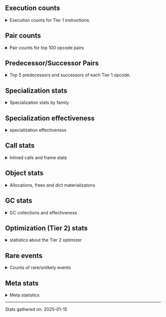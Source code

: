 ## Execution counts

<details>
<summary> Execution counts for Tier 1 instructions. </summary>


The "miss ratio" column shows the percentage of times the instruction
executed that it deoptimized. When this happens, the base unspecialized
instruction is not counted.

<table>
<thead>
<tr>
<th align="left">Name</th>
<th align="right">Base Count</th>
<th align="right">Head Count</th>
<th align="right">Change</th>
</tr>
</thead>
<tbody>
<tr>
<td align="left">LOAD_FAST</td>
<td align="right">70,419,185</td>
<td align="right">70,419,185</td>
<td align="right">0.0%</td>
</tr>
<tr>
<td align="left">STORE_FAST</td>
<td align="right">17,441,679</td>
<td align="right">17,441,679</td>
<td align="right">0.0%</td>
</tr>
<tr>
<td align="left">LOAD_GLOBAL_BUILTIN</td>
<td align="right">16,864,273</td>
<td align="right">16,864,273</td>
<td align="right">0.0%</td>
</tr>
<tr>
<td align="left">RETURN_VALUE</td>
<td align="right">16,267,342</td>
<td align="right">16,267,342</td>
<td align="right">0.0%</td>
</tr>
<tr>
<td align="left">LOAD_FAST_LOAD_FAST</td>
<td align="right">15,181,782</td>
<td align="right">15,181,782</td>
<td align="right">0.0%</td>
</tr>
<tr>
<td align="left">RESUME_CHECK</td>
<td align="right">14,747,364</td>
<td align="right">14,747,364</td>
<td align="right">0.0%</td>
</tr>
<tr>
<td align="left">LOAD_ATTR_INSTANCE_VALUE</td>
<td align="right">14,243,688</td>
<td align="right">14,243,688</td>
<td align="right">0.0%</td>
</tr>
<tr>
<td align="left">LOAD_CONST_IMMORTAL</td>
<td align="right">12,217,701</td>
<td align="right">12,217,701</td>
<td align="right">0.0%</td>
</tr>
<tr>
<td align="left">LOAD_GLOBAL_MODULE</td>
<td align="right">10,960,983</td>
<td align="right">10,960,983</td>
<td align="right">0.0%</td>
</tr>
<tr>
<td align="left">STORE_ATTR_INSTANCE_VALUE</td>
<td align="right">10,927,280</td>
<td align="right">10,927,280</td>
<td align="right">0.0%</td>
</tr>
<tr>
<td align="left">POP_JUMP_IF_FALSE</td>
<td align="right">10,197,506</td>
<td align="right">10,197,506</td>
<td align="right">0.0%</td>
</tr>
<tr>
<td align="left">CALL_PY_EXACT_ARGS</td>
<td align="right">9,130,712</td>
<td align="right">9,130,712</td>
<td align="right">0.0%</td>
</tr>
<tr>
<td align="left">LOAD_SMALL_INT</td>
<td align="right">8,721,207</td>
<td align="right">8,721,207</td>
<td align="right">0.0%</td>
</tr>
<tr>
<td align="left">LOAD_ATTR_METHOD_NO_DICT</td>
<td align="right">7,029,628</td>
<td align="right">7,029,628</td>
<td align="right">0.0%</td>
</tr>
<tr>
<td align="left">POP_TOP</td>
<td align="right">6,788,419</td>
<td align="right">6,788,419</td>
<td align="right">0.0%</td>
</tr>
<tr>
<td align="left">POP_JUMP_IF_TRUE</td>
<td align="right">6,375,474</td>
<td align="right">6,375,474</td>
<td align="right">0.0%</td>
</tr>
<tr>
<td align="left">NOP</td>
<td align="right">5,339,328</td>
<td align="right">5,339,328</td>
<td align="right">0.0%</td>
</tr>
<tr>
<td align="left">LOAD_DEREF</td>
<td align="right">5,161,658</td>
<td align="right">5,161,658</td>
<td align="right">0.0%</td>
</tr>
<tr>
<td align="left">LOAD_ATTR_MODULE</td>
<td align="right">5,079,447</td>
<td align="right">5,079,447</td>
<td align="right">0.0%</td>
</tr>
<tr>
<td align="left">LOAD_ATTR_METHOD_WITH_VALUES</td>
<td align="right">4,968,998</td>
<td align="right">4,968,998</td>
<td align="right">0.0%</td>
</tr>
<tr>
<td align="left">BUILD_TUPLE</td>
<td align="right">4,860,517</td>
<td align="right">4,860,517</td>
<td align="right">0.0%</td>
</tr>
<tr>
<td align="left">PUSH_NULL</td>
<td align="right">4,787,879</td>
<td align="right">4,787,879</td>
<td align="right">0.0%</td>
</tr>
<tr>
<td align="left">TO_BOOL_BOOL</td>
<td align="right">4,616,826</td>
<td align="right">4,616,826</td>
<td align="right">0.0%</td>
</tr>
<tr>
<td align="left">BINARY_SUBSCR_DICT</td>
<td align="right">3,696,352</td>
<td align="right">3,696,352</td>
<td align="right">0.0%</td>
</tr>
<tr>
<td align="left">POP_JUMP_IF_NOT_NONE</td>
<td align="right">3,053,636</td>
<td align="right">3,053,636</td>
<td align="right">0.0%</td>
</tr>
<tr>
<td align="left">ENTER_EXECUTOR</td>
<td align="right">2,736,213</td>
<td align="right">2,736,213</td>
<td align="right">0.0%</td>
</tr>
<tr>
<td align="left">CALL_ISINSTANCE</td>
<td align="right">2,732,504</td>
<td align="right">2,732,504</td>
<td align="right">0.0%</td>
</tr>
<tr>
<td align="left">LOAD_ATTR</td>
<td align="right">2,708,189</td>
<td align="right">2,708,189</td>
<td align="right">0.0%</td>
</tr>
<tr>
<td align="left">CHECK_EXC_MATCH</td>
<td align="right">2,603,988</td>
<td align="right">2,603,988</td>
<td align="right">0.0%</td>
</tr>
<tr>
<td align="left">POP_EXCEPT</td>
<td align="right">2,603,988</td>
<td align="right">2,603,988</td>
<td align="right">0.0%</td>
</tr>
<tr>
<td align="left">PUSH_EXC_INFO</td>
<td align="right">2,603,988</td>
<td align="right">2,603,988</td>
<td align="right">0.0%</td>
</tr>
<tr>
<td align="left">LOAD_CONST_MORTAL</td>
<td align="right">2,525,282</td>
<td align="right">2,525,282</td>
<td align="right">0.0%</td>
</tr>
<tr>
<td align="left">COMPARE_OP_INT</td>
<td align="right">2,327,947</td>
<td align="right">2,327,947</td>
<td align="right">0.0%</td>
</tr>
<tr>
<td align="left">TO_BOOL_LIST</td>
<td align="right">2,321,321</td>
<td align="right">2,321,321</td>
<td align="right">0.0%</td>
</tr>
<tr>
<td align="left">CALL_NON_PY_GENERAL</td>
<td align="right">2,300,566</td>
<td align="right">2,300,566</td>
<td align="right">0.0%</td>
</tr>
<tr>
<td align="left">COPY_FREE_VARS</td>
<td align="right">2,219,117</td>
<td align="right">2,219,117</td>
<td align="right">0.0%</td>
</tr>
<tr>
<td align="left">CALL_LIST_APPEND</td>
<td align="right">2,210,058</td>
<td align="right">2,210,058</td>
<td align="right">0.0%</td>
</tr>
<tr>
<td align="left">COPY</td>
<td align="right">2,080,570</td>
<td align="right">2,080,570</td>
<td align="right">0.0%</td>
</tr>
<tr>
<td align="left">CALL_METHOD_DESCRIPTOR_FAST</td>
<td align="right">2,024,575</td>
<td align="right">2,024,575</td>
<td align="right">0.0%</td>
</tr>
<tr>
<td align="left">INTERPRETER_EXIT</td>
<td align="right">1,949,784</td>
<td align="right">1,949,784</td>
<td align="right">0.0%</td>
</tr>
<tr>
<td align="left">BUILD_LIST</td>
<td align="right">1,762,093</td>
<td align="right">1,762,093</td>
<td align="right">0.0%</td>
</tr>
<tr>
<td align="left">CALL_PY_GENERAL</td>
<td align="right">1,694,965</td>
<td align="right">1,694,965</td>
<td align="right">0.0%</td>
</tr>
<tr>
<td align="left">GET_ITER</td>
<td align="right">1,665,236</td>
<td align="right">1,665,236</td>
<td align="right">0.0%</td>
</tr>
<tr>
<td align="left">POP_JUMP_IF_NONE</td>
<td align="right">1,565,095</td>
<td align="right">1,565,095</td>
<td align="right">0.0%</td>
</tr>
<tr>
<td align="left">LOAD_ATTR_SLOT</td>
<td align="right">1,558,666</td>
<td align="right">1,558,666</td>
<td align="right">0.0%</td>
</tr>
<tr>
<td align="left">JUMP_BACKWARD_NO_INTERRUPT</td>
<td align="right">1,558,662</td>
<td align="right">1,558,662</td>
<td align="right">0.0%</td>
</tr>
<tr>
<td align="left">FOR_ITER_LIST</td>
<td align="right">1,480,715</td>
<td align="right">1,480,715</td>
<td align="right">0.0%</td>
</tr>
<tr>
<td align="left">CALL_BUILTIN_FAST</td>
<td align="right">1,442,193</td>
<td align="right">1,442,193</td>
<td align="right">0.0%</td>
</tr>
<tr>
<td align="left">CALL_TYPE_1</td>
<td align="right">1,428,905</td>
<td align="right">1,428,905</td>
<td align="right">0.0%</td>
</tr>
<tr>
<td align="left">CONTAINS_OP</td>
<td align="right">1,277,990</td>
<td align="right">1,277,990</td>
<td align="right">0.0%</td>
</tr>
<tr>
<td align="left">CALL_LEN</td>
<td align="right">1,138,256</td>
<td align="right">1,138,256</td>
<td align="right">0.0%</td>
</tr>
<tr>
<td align="left">CALL_METHOD_DESCRIPTOR_FAST_WITH_KEYWORDS</td>
<td align="right">1,137,773</td>
<td align="right">1,137,773</td>
<td align="right">0.0%</td>
</tr>
<tr>
<td align="left">TO_BOOL_INT</td>
<td align="right">1,049,003</td>
<td align="right">1,049,003</td>
<td align="right">0.0%</td>
</tr>
<tr>
<td align="left">CALL_BUILTIN_CLASS</td>
<td align="right">1,047,719</td>
<td align="right">1,047,719</td>
<td align="right">0.0%</td>
</tr>
<tr>
<td align="left">CALL_BUILTIN_FAST_WITH_KEYWORDS</td>
<td align="right">1,043,785</td>
<td align="right">1,043,785</td>
<td align="right">0.0%</td>
</tr>
<tr>
<td align="left">BINARY_SUBSCR_GETITEM</td>
<td align="right">1,042,244</td>
<td align="right">1,042,244</td>
<td align="right">0.0%</td>
</tr>
<tr>
<td align="left">RAISE_VARARGS</td>
<td align="right">1,042,216</td>
<td align="right">1,042,216</td>
<td align="right">0.0%</td>
</tr>
<tr>
<td align="left">RERAISE</td>
<td align="right">1,041,439</td>
<td align="right">1,041,439</td>
<td align="right">0.0%</td>
</tr>
<tr>
<td align="left">BINARY_OP_SUBTRACT_INT</td>
<td align="right">1,039,129</td>
<td align="right">1,039,129</td>
<td align="right">0.0%</td>
</tr>
<tr>
<td align="left">CALL_BUILTIN_O</td>
<td align="right">909,144</td>
<td align="right">909,144</td>
<td align="right">0.0%</td>
</tr>
<tr>
<td align="left">CONTAINS_OP_DICT</td>
<td align="right">842,655</td>
<td align="right">842,655</td>
<td align="right">0.0%</td>
</tr>
<tr>
<td align="left">POP_ITER</td>
<td align="right">819,558</td>
<td align="right">819,558</td>
<td align="right">0.0%</td>
</tr>
<tr>
<td align="left">CALL_METHOD_DESCRIPTOR_O</td>
<td align="right">785,558</td>
<td align="right">785,558</td>
<td align="right">0.0%</td>
</tr>
<tr>
<td align="left">IS_OP</td>
<td align="right">659,645</td>
<td align="right">659,645</td>
<td align="right">0.0%</td>
</tr>
<tr>
<td align="left">STORE_SUBSCR_DICT</td>
<td align="right">657,887</td>
<td align="right">657,887</td>
<td align="right">0.0%</td>
</tr>
<tr>
<td align="left">BINARY_SUBSCR_STR_INT</td>
<td align="right">620,074</td>
<td align="right">620,074</td>
<td align="right">0.0%</td>
</tr>
<tr>
<td align="left">CALL_KW_NON_PY</td>
<td align="right">611,226</td>
<td align="right">611,226</td>
<td align="right">0.0%</td>
</tr>
<tr>
<td align="left">BINARY_OP</td>
<td align="right">531,976</td>
<td align="right">531,976</td>
<td align="right">0.0%</td>
</tr>
<tr>
<td align="left">CALL_METHOD_DESCRIPTOR_NOARGS</td>
<td align="right">522,728</td>
<td align="right">522,728</td>
<td align="right">0.0%</td>
</tr>
<tr>
<td align="left">IMPORT_NAME</td>
<td align="right">521,885</td>
<td align="right">521,885</td>
<td align="right">0.0%</td>
</tr>
<tr>
<td align="left">CALL_FUNCTION_EX</td>
<td align="right">520,656</td>
<td align="right">520,656</td>
<td align="right">0.0%</td>
</tr>
<tr>
<td align="left">LOAD_SUPER_ATTR_METHOD</td>
<td align="right">520,331</td>
<td align="right">520,331</td>
<td align="right">0.0%</td>
</tr>
<tr>
<td align="left">EXIT_INIT_CHECK</td>
<td align="right">519,821</td>
<td align="right">519,821</td>
<td align="right">0.0%</td>
</tr>
<tr>
<td align="left">CALL_ALLOC_AND_ENTER_INIT</td>
<td align="right">519,821</td>
<td align="right">519,821</td>
<td align="right">0.0%</td>
</tr>
<tr>
<td align="left">BINARY_OP_MULTIPLY_INT</td>
<td align="right">519,562</td>
<td align="right">519,562</td>
<td align="right">0.0%</td>
</tr>
<tr>
<td align="left">JUMP_FORWARD</td>
<td align="right">491,337</td>
<td align="right">491,337</td>
<td align="right">0.0%</td>
</tr>
<tr>
<td align="left">STORE_FAST_STORE_FAST</td>
<td align="right">405,522</td>
<td align="right">405,522</td>
<td align="right">0.0%</td>
</tr>
<tr>
<td align="left">BINARY_OP_ADD_INT</td>
<td align="right">399,098</td>
<td align="right">399,098</td>
<td align="right">0.0%</td>
</tr>
<tr>
<td align="left">BINARY_SLICE</td>
<td align="right">399,058</td>
<td align="right">399,058</td>
<td align="right">0.0%</td>
</tr>
<tr>
<td align="left">UNPACK_SEQUENCE_TUPLE</td>
<td align="right">393,109</td>
<td align="right">393,109</td>
<td align="right">0.0%</td>
</tr>
<tr>
<td align="left">UNPACK_SEQUENCE_LIST</td>
<td align="right">390,313</td>
<td align="right">390,313</td>
<td align="right">0.0%</td>
</tr>
<tr>
<td align="left">CALL_STR_1</td>
<td align="right">389,489</td>
<td align="right">389,489</td>
<td align="right">0.0%</td>
</tr>
<tr>
<td align="left">BUILD_MAP</td>
<td align="right">366,637</td>
<td align="right">366,637</td>
<td align="right">0.0%</td>
</tr>
<tr>
<td align="left">TO_BOOL_STR</td>
<td align="right">364,589</td>
<td align="right">364,589</td>
<td align="right">0.0%</td>
</tr>
<tr>
<td align="left">DICT_MERGE</td>
<td align="right">353,685</td>
<td align="right">353,685</td>
<td align="right">0.0%</td>
</tr>
<tr>
<td align="left">FOR_ITER_TUPLE</td>
<td align="right">272,450</td>
<td align="right">272,450</td>
<td align="right">0.0%</td>
</tr>
<tr>
<td align="left">CALL_KW_PY</td>
<td align="right">268,096</td>
<td align="right">268,096</td>
<td align="right">0.0%</td>
</tr>
<tr>
<td align="left">MAKE_CELL</td>
<td align="right">266,577</td>
<td align="right">266,577</td>
<td align="right">0.0%</td>
</tr>
<tr>
<td align="left">STORE_DEREF</td>
<td align="right">265,023</td>
<td align="right">265,023</td>
<td align="right">0.0%</td>
</tr>
<tr>
<td align="left">COMPARE_OP</td>
<td align="right">264,590</td>
<td align="right">264,590</td>
<td align="right">0.0%</td>
</tr>
<tr>
<td align="left">SET_FUNCTION_ATTRIBUTE</td>
<td align="right">261,915</td>
<td align="right">261,915</td>
<td align="right">0.0%</td>
</tr>
<tr>
<td align="left">MAKE_FUNCTION</td>
<td align="right">261,656</td>
<td align="right">261,656</td>
<td align="right">0.0%</td>
</tr>
<tr>
<td align="left">JUMP_BACKWARD</td>
<td align="right">119,944</td>
<td align="right">119,944</td>
<td align="right">0.0%</td>
</tr>
<tr>
<td align="left">BINARY_SUBSCR_LIST_INT</td>
<td align="right">96,059</td>
<td align="right">96,059</td>
<td align="right">0.0%</td>
</tr>
<tr>
<td align="left">TO_BOOL_NONE</td>
<td align="right">94,055</td>
<td align="right">94,055</td>
<td align="right">0.0%</td>
</tr>
<tr>
<td align="left">TO_BOOL</td>
<td align="right">93,726</td>
<td align="right">93,726</td>
<td align="right">0.0%</td>
</tr>
<tr>
<td align="left">BINARY_SUBSCR_TUPLE_INT</td>
<td align="right">92,422</td>
<td align="right">92,422</td>
<td align="right">0.0%</td>
</tr>
<tr>
<td align="left">CONTAINS_OP_SET</td>
<td align="right">50,895</td>
<td align="right">50,895</td>
<td align="right">0.0%</td>
</tr>
<tr>
<td align="left">FORMAT_SIMPLE</td>
<td align="right">21,716</td>
<td align="right">21,716</td>
<td align="right">0.0%</td>
</tr>
<tr>
<td align="left">BUILD_STRING</td>
<td align="right">21,716</td>
<td align="right">21,716</td>
<td align="right">0.0%</td>
</tr>
<tr>
<td align="left">FOR_ITER_RANGE</td>
<td align="right">16,378</td>
<td align="right">16,378</td>
<td align="right">0.0%</td>
</tr>
<tr>
<td align="left">SWAP</td>
<td align="right">8,288</td>
<td align="right">8,288</td>
<td align="right">0.0%</td>
</tr>
<tr>
<td align="left">FOR_ITER</td>
<td align="right">8,185</td>
<td align="right">8,185</td>
<td align="right">0.0%</td>
</tr>
<tr>
<td align="left">EXTENDED_ARG</td>
<td align="right">7,800</td>
<td align="right">7,800</td>
<td align="right">0.0%</td>
</tr>
<tr>
<td align="left">UNPACK_SEQUENCE_TWO_TUPLE</td>
<td align="right">7,037</td>
<td align="right">7,037</td>
<td align="right">0.0%</td>
</tr>
<tr>
<td align="left">COMPARE_OP_STR</td>
<td align="right">6,983</td>
<td align="right">6,983</td>
<td align="right">0.0%</td>
</tr>
<tr>
<td align="left">CALL_BOUND_METHOD_EXACT_ARGS</td>
<td align="right">5,670</td>
<td align="right">5,670</td>
<td align="right">0.0%</td>
</tr>
<tr>
<td align="left">BINARY_OP_INPLACE_ADD_UNICODE</td>
<td align="right">3,885</td>
<td align="right">3,885</td>
<td align="right">0.0%</td>
</tr>
<tr>
<td align="left">BINARY_OP_ADD_UNICODE</td>
<td align="right">3,626</td>
<td align="right">3,626</td>
<td align="right">0.0%</td>
</tr>
<tr>
<td align="left">LIST_APPEND</td>
<td align="right">3,108</td>
<td align="right">3,108</td>
<td align="right">0.0%</td>
</tr>
<tr>
<td align="left">UNARY_INVERT</td>
<td align="right">2,335</td>
<td align="right">2,335</td>
<td align="right">0.0%</td>
</tr>
<tr>
<td align="left">LOAD_FAST_AND_CLEAR</td>
<td align="right">1,813</td>
<td align="right">1,813</td>
<td align="right">0.0%</td>
</tr>
<tr>
<td align="left">BINARY_SUBSCR</td>
<td align="right">1,398</td>
<td align="right">1,398</td>
<td align="right">0.0%</td>
</tr>
<tr>
<td align="left">STORE_SUBSCR</td>
<td align="right">1,090</td>
<td align="right">1,090</td>
<td align="right">0.0%</td>
</tr>
<tr>
<td align="left">IMPORT_FROM</td>
<td align="right">777</td>
<td align="right">777</td>
<td align="right">0.0%</td>
</tr>
<tr>
<td align="left">LOAD_SUPER_ATTR_ATTR</td>
<td align="right">777</td>
<td align="right">777</td>
<td align="right">0.0%</td>
</tr>
<tr>
<td align="left">CALL_INTRINSIC_1</td>
<td align="right">518</td>
<td align="right">518</td>
<td align="right">0.0%</td>
</tr>
<tr>
<td align="left">LIST_EXTEND</td>
<td align="right">518</td>
<td align="right">518</td>
<td align="right">0.0%</td>
</tr>
<tr>
<td align="left">CALL_BOUND_METHOD_GENERAL</td>
<td align="right">518</td>
<td align="right">518</td>
<td align="right">0.0%</td>
</tr>
<tr>
<td align="left">CALL</td>
<td align="right">349</td>
<td align="right">349</td>
<td align="right">0.0%</td>
</tr>
<tr>
<td align="left">NOT_TAKEN</td>
<td align="right">300</td>
<td align="right">300</td>
<td align="right">0.0%</td>
</tr>
<tr>
<td align="left">CALL_KW_BOUND_METHOD</td>
<td align="right">259</td>
<td align="right">259</td>
<td align="right">0.0%</td>
</tr>
<tr>
<td align="left">LOAD_GLOBAL</td>
<td align="right">163</td>
<td align="right">163</td>
<td align="right">0.0%</td>
</tr>
<tr>
<td align="left">BINARY_OP_SUBTRACT_FLOAT</td>
<td align="right">64</td>
<td align="right">64</td>
<td align="right">0.0%</td>
</tr>
<tr>
<td align="left">LOAD_CONST</td>
<td align="right">31</td>
<td align="right">31</td>
<td align="right">0.0%</td>
</tr>
<tr>
<td align="left">UNPACK_SEQUENCE</td>
<td align="right">25</td>
<td align="right">25</td>
<td align="right">0.0%</td>
</tr>
<tr>
<td align="left">STORE_ATTR</td>
<td align="right">18</td>
<td align="right">18</td>
<td align="right">0.0%</td>
</tr>
<tr>
<td align="left">CALL_KW</td>
<td align="right">11</td>
<td align="right">11</td>
<td align="right">0.0%</td>
</tr>
<tr>
<td align="left">RESUME</td>
<td align="right">8</td>
<td align="right">8</td>
<td align="right">0.0%</td>
</tr>
<tr>
<td align="left">STORE_SUBSCR_LIST_INT</td>
<td align="right">7</td>
<td align="right">7</td>
<td align="right">0.0%</td>
</tr>
<tr>
<td align="left">LOAD_ATTR_PROPERTY</td>
<td align="right">6</td>
<td align="right">6</td>
<td align="right">0.0%</td>
</tr>
<tr>
<td align="left">STORE_FAST_LOAD_FAST</td>
<td align="right">5</td>
<td align="right">5</td>
<td align="right">0.0%</td>
</tr>
<tr>
<td align="left">UNARY_NOT</td>
<td align="right">4</td>
<td align="right">4</td>
<td align="right">0.0%</td>
</tr>
<tr>
<td align="left">LOAD_ATTR_CLASS_WITH_METACLASS_CHECK</td>
<td align="right">3</td>
<td align="right">3</td>
<td align="right">0.0%</td>
</tr>
<tr>
<td align="left">LOAD_SUPER_ATTR</td>
<td align="right">2</td>
<td align="right">2</td>
<td align="right">0.0%</td>
</tr>
<tr>
<td align="left">CALL_TUPLE_1</td>
<td align="right">1</td>
<td align="right">1</td>
<td align="right">0.0%</td>
</tr>
</tbody>
</table>


</details>

## Pair counts

<details>
<summary> Pair counts for top 100 opcode pairs </summary>


Pairs of specialized operations that deoptimize and are then followed by
the corresponding unspecialized instruction are not counted as pairs.

Not included in comparative output.


</details>

## Predecessor/Successor Pairs

<details>
<summary> Top 5 predecessors and successors of each Tier 1 opcode. </summary>


This does not include the unspecialized instructions that occur after a
specialized instruction deoptimizes.

Not included in comparative output.


</details>

## Specialization stats

<details>
<summary> Specialization stats by family </summary>

### BINARY_OP

<details>
<summary> specialization stats for BINARY_OP family </summary>

<table>
<thead>
<tr>
<th align="left">Kind</th>
<th align="right">Base Count</th>
<th align="right">Base Ratio</th>
<th align="right">Head Count</th>
<th align="right">Head Ratio</th>
<th align="right">Change</th>
</tr>
</thead>
<tbody>
<tr>
<td align="left">
deferred
<details>
<summary>ⓘ</summary>

Lists the number of "deferred" (i.e. not specialized) instructions executed.
</details>
</td>
<td align="right">531,515</td>
<td align="right">18.4%</td>
<td align="right">531,515</td>
<td align="right">18.4%</td>
<td align="right">0.0%</td>
</tr>
<tr>
<td align="left">
hit
<details>
<summary>ⓘ</summary>

Specialized instructions that complete.
</details>
</td>
<td align="right">2,349,263</td>
<td align="right">81.5%</td>
<td align="right">2,349,263</td>
<td align="right">81.5%</td>
<td align="right">0.0%</td>
</tr>
</tbody>
</table>

<table>
<thead>
<tr>
<th align="left">Success</th>
<th align="right">Base Count</th>
<th align="right">Base Ratio</th>
<th align="right">Head Count</th>
<th align="right">Head Ratio</th>
<th align="right">Change</th>
</tr>
</thead>
<tbody>
<tr>
<td align="left">Success</td>
<td align="right">27</td>
<td align="right">5.9%</td>
<td align="right">27</td>
<td align="right">5.9%</td>
<td align="right">0.0%</td>
</tr>
<tr>
<td align="left">Failure</td>
<td align="right">434</td>
<td align="right">94.1%</td>
<td align="right">434</td>
<td align="right">94.1%</td>
<td align="right">0.0%</td>
</tr>
</tbody>
</table>

<table>
<thead>
<tr>
<th align="left">Failure kind</th>
<th align="right">Base Count</th>
<th align="right">Base Ratio</th>
<th align="right">Head Count</th>
<th align="right">Head Ratio</th>
<th align="right">Change</th>
</tr>
</thead>
<tbody>
<tr>
<td align="left">and int</td>
<td align="right">177</td>
<td align="right">40.8%</td>
<td align="right">177</td>
<td align="right">40.8%</td>
<td align="right">0.0%</td>
</tr>
<tr>
<td align="left">remainder</td>
<td align="right">140</td>
<td align="right">32.3%</td>
<td align="right">140</td>
<td align="right">32.3%</td>
<td align="right">0.0%</td>
</tr>
<tr>
<td align="left">multiply different types</td>
<td align="right">93</td>
<td align="right">21.4%</td>
<td align="right">93</td>
<td align="right">21.4%</td>
<td align="right">0.0%</td>
</tr>
<tr>
<td align="left">or</td>
<td align="right">24</td>
<td align="right">5.5%</td>
<td align="right">24</td>
<td align="right">5.5%</td>
<td align="right">0.0%</td>
</tr>
</tbody>
</table>


</details>

### BINARY_SLICE

<details>
<summary> specialization stats for BINARY_SLICE family </summary>

<table>
<thead>
<tr>
<th align="left">Kind</th>
<th align="right">Base Count</th>
<th align="right">Base Ratio</th>
<th align="right">Head Count</th>
<th align="right">Head Ratio</th>
<th align="right">Change</th>
</tr>
</thead>
<tbody>
<tr>
<td align="left">
deferred
<details>
<summary>ⓘ</summary>

Lists the number of "deferred" (i.e. not specialized) instructions executed.
</details>
</td>
<td align="right">399,058</td>
<td align="right">100.0%</td>
<td align="right">399,058</td>
<td align="right">100.0%</td>
<td align="right">0.0%</td>
</tr>
</tbody>
</table>


</details>

### BINARY_SUBSCR

<details>
<summary> specialization stats for BINARY_SUBSCR family </summary>

<table>
<thead>
<tr>
<th align="left">Kind</th>
<th align="right">Base Count</th>
<th align="right">Base Ratio</th>
<th align="right">Head Count</th>
<th align="right">Head Ratio</th>
<th align="right">Change</th>
</tr>
</thead>
<tbody>
<tr>
<td align="left">
deferred
<details>
<summary>ⓘ</summary>

Lists the number of "deferred" (i.e. not specialized) instructions executed.
</details>
</td>
<td align="right">1,306</td>
<td align="right">0.0%</td>
<td align="right">1,306</td>
<td align="right">0.0%</td>
<td align="right">0.0%</td>
</tr>
<tr>
<td align="left">
hit
<details>
<summary>ⓘ</summary>

Specialized instructions that complete.
</details>
</td>
<td align="right">7,924,052</td>
<td align="right">100.0%</td>
<td align="right">7,924,052</td>
<td align="right">100.0%</td>
<td align="right">0.0%</td>
</tr>
<tr>
<td align="left">
miss
<details>
<summary>ⓘ</summary>

Specialized instructions that deopt.
</details>
</td>
<td align="right">7</td>
<td align="right">0.0%</td>
<td align="right">7</td>
<td align="right">0.0%</td>
<td align="right">0.0%</td>
</tr>
</tbody>
</table>

<table>
<thead>
<tr>
<th align="left">Success</th>
<th align="right">Base Count</th>
<th align="right">Base Ratio</th>
<th align="right">Head Count</th>
<th align="right">Head Ratio</th>
<th align="right">Change</th>
</tr>
</thead>
<tbody>
<tr>
<td align="left">Success</td>
<td align="right">24</td>
<td align="right">26.1%</td>
<td align="right">24</td>
<td align="right">26.1%</td>
<td align="right">0.0%</td>
</tr>
<tr>
<td align="left">Failure</td>
<td align="right">68</td>
<td align="right">73.9%</td>
<td align="right">68</td>
<td align="right">73.9%</td>
<td align="right">0.0%</td>
</tr>
</tbody>
</table>

<table>
<thead>
<tr>
<th align="left">Failure kind</th>
<th align="right">Base Count</th>
<th align="right">Base Ratio</th>
<th align="right">Head Count</th>
<th align="right">Head Ratio</th>
<th align="right">Change</th>
</tr>
</thead>
<tbody>
<tr>
<td align="left">out of range</td>
<td align="right">44</td>
<td align="right">64.7%</td>
<td align="right">44</td>
<td align="right">64.7%</td>
<td align="right">0.0%</td>
</tr>
<tr>
<td align="left">list slice</td>
<td align="right">24</td>
<td align="right">35.3%</td>
<td align="right">24</td>
<td align="right">35.3%</td>
<td align="right">0.0%</td>
</tr>
</tbody>
</table>


</details>

### CALL

<details>
<summary> specialization stats for CALL family </summary>

<table>
<thead>
<tr>
<th align="left">Kind</th>
<th align="right">Base Count</th>
<th align="right">Base Ratio</th>
<th align="right">Head Count</th>
<th align="right">Head Ratio</th>
<th align="right">Change</th>
</tr>
</thead>
<tbody>
<tr>
<td align="left">
deferred
<details>
<summary>ⓘ</summary>

Lists the number of "deferred" (i.e. not specialized) instructions executed.
</details>
</td>
<td align="right">27</td>
<td align="right">0.0%</td>
<td align="right">27</td>
<td align="right">0.0%</td>
<td align="right">0.0%</td>
</tr>
<tr>
<td align="left">
hit
<details>
<summary>ⓘ</summary>

Specialized instructions that complete.
</details>
</td>
<td align="right">31,251,679</td>
<td align="right">100.0%</td>
<td align="right">31,251,679</td>
<td align="right">100.0%</td>
<td align="right">0.0%</td>
</tr>
<tr>
<td align="left">
miss
<details>
<summary>ⓘ</summary>

Specialized instructions that deopt.
</details>
</td>
<td align="right">48</td>
<td align="right">0.0%</td>
<td align="right">48</td>
<td align="right">0.0%</td>
<td align="right">0.0%</td>
</tr>
</tbody>
</table>

<table>
<thead>
<tr>
<th align="left">Success</th>
<th align="right">Base Count</th>
<th align="right">Base Ratio</th>
<th align="right">Head Count</th>
<th align="right">Head Ratio</th>
<th align="right">Change</th>
</tr>
</thead>
<tbody>
<tr>
<td align="left">Success</td>
<td align="right">323</td>
<td align="right">100.0%</td>
<td align="right">323</td>
<td align="right">100.0%</td>
<td align="right">0.0%</td>
</tr>
<tr>
<td align="left">Failure</td>
<td align="right">0</td>
<td align="right">0.0%</td>
<td align="right">0</td>
<td align="right">0.0%</td>
<td align="right"></td>
</tr>
</tbody>
</table>

<table>
<thead>
<tr>
<th align="left">Failure kind</th>
<th align="right">Base Count</th>
<th align="right">Base Ratio</th>
<th align="right">Head Count</th>
<th align="right">Head Ratio</th>
<th align="right">Change</th>
</tr>
</thead>
<tbody>
<tr>
<td align="left">init not simple</td>
<td align="right">1</td>
<td align="right">1 / 0 !!</td>
<td align="right">1</td>
<td align="right">1 / 0 !!</td>
<td align="right">0.0%</td>
</tr>
</tbody>
</table>


</details>

### CALL_KW

<details>
<summary> specialization stats for CALL_KW family </summary>

<table>
<thead>
<tr>
<th align="left">Kind</th>
<th align="right">Base Count</th>
<th align="right">Base Ratio</th>
<th align="right">Head Count</th>
<th align="right">Head Ratio</th>
<th align="right">Change</th>
</tr>
</thead>
<tbody>
<tr>
<td align="left">
deferred
<details>
<summary>ⓘ</summary>

Lists the number of "deferred" (i.e. not specialized) instructions executed.
</details>
</td>
<td align="right">3</td>
<td align="right">27.3%</td>
<td align="right">3</td>
<td align="right">27.3%</td>
<td align="right">0.0%</td>
</tr>
</tbody>
</table>

<table>
<thead>
<tr>
<th align="left">Success</th>
<th align="right">Base Count</th>
<th align="right">Base Ratio</th>
<th align="right">Head Count</th>
<th align="right">Head Ratio</th>
<th align="right">Change</th>
</tr>
</thead>
<tbody>
<tr>
<td align="left">Success</td>
<td align="right">8</td>
<td align="right">100.0%</td>
<td align="right">8</td>
<td align="right">100.0%</td>
<td align="right">0.0%</td>
</tr>
<tr>
<td align="left">Failure</td>
<td align="right">0</td>
<td align="right">0.0%</td>
<td align="right">0</td>
<td align="right">0.0%</td>
<td align="right"></td>
</tr>
</tbody>
</table>


</details>

### COMPARE_OP

<details>
<summary> specialization stats for COMPARE_OP family </summary>

<table>
<thead>
<tr>
<th align="left">Kind</th>
<th align="right">Base Count</th>
<th align="right">Base Ratio</th>
<th align="right">Head Count</th>
<th align="right">Head Ratio</th>
<th align="right">Change</th>
</tr>
</thead>
<tbody>
<tr>
<td align="left">
deferred
<details>
<summary>ⓘ</summary>

Lists the number of "deferred" (i.e. not specialized) instructions executed.
</details>
</td>
<td align="right">264,189</td>
<td align="right">5.2%</td>
<td align="right">264,189</td>
<td align="right">5.2%</td>
<td align="right">0.0%</td>
</tr>
<tr>
<td align="left">
hit
<details>
<summary>ⓘ</summary>

Specialized instructions that complete.
</details>
</td>
<td align="right">4,811,576</td>
<td align="right">94.8%</td>
<td align="right">4,811,576</td>
<td align="right">94.8%</td>
<td align="right">0.0%</td>
</tr>
<tr>
<td align="left">
miss
<details>
<summary>ⓘ</summary>

Specialized instructions that deopt.
</details>
</td>
<td align="right">1</td>
<td align="right">0.0%</td>
<td align="right">1</td>
<td align="right">0.0%</td>
<td align="right">0.0%</td>
</tr>
</tbody>
</table>

<table>
<thead>
<tr>
<th align="left">Success</th>
<th align="right">Base Count</th>
<th align="right">Base Ratio</th>
<th align="right">Head Count</th>
<th align="right">Head Ratio</th>
<th align="right">Change</th>
</tr>
</thead>
<tbody>
<tr>
<td align="left">Success</td>
<td align="right">26</td>
<td align="right">6.5%</td>
<td align="right">26</td>
<td align="right">6.5%</td>
<td align="right">0.0%</td>
</tr>
<tr>
<td align="left">Failure</td>
<td align="right">375</td>
<td align="right">93.5%</td>
<td align="right">375</td>
<td align="right">93.5%</td>
<td align="right">0.0%</td>
</tr>
</tbody>
</table>

<table>
<thead>
<tr>
<th align="left">Failure kind</th>
<th align="right">Base Count</th>
<th align="right">Base Ratio</th>
<th align="right">Head Count</th>
<th align="right">Head Ratio</th>
<th align="right">Change</th>
</tr>
</thead>
<tbody>
<tr>
<td align="left">different types</td>
<td align="right">375</td>
<td align="right">100.0%</td>
<td align="right">375</td>
<td align="right">100.0%</td>
<td align="right">0.0%</td>
</tr>
</tbody>
</table>


</details>

### CONTAINS_OP

<details>
<summary> specialization stats for CONTAINS_OP family </summary>

<table>
<thead>
<tr>
<th align="left">Kind</th>
<th align="right">Base Count</th>
<th align="right">Base Ratio</th>
<th align="right">Head Count</th>
<th align="right">Head Ratio</th>
<th align="right">Change</th>
</tr>
</thead>
<tbody>
<tr>
<td align="left">
deferred
<details>
<summary>ⓘ</summary>

Lists the number of "deferred" (i.e. not specialized) instructions executed.
</details>
</td>
<td align="right">1,277,422</td>
<td align="right">34.1%</td>
<td align="right">1,277,422</td>
<td align="right">34.1%</td>
<td align="right">0.0%</td>
</tr>
<tr>
<td align="left">
hit
<details>
<summary>ⓘ</summary>

Specialized instructions that complete.
</details>
</td>
<td align="right">2,467,017</td>
<td align="right">65.9%</td>
<td align="right">2,467,017</td>
<td align="right">65.9%</td>
<td align="right">0.0%</td>
</tr>
</tbody>
</table>

<table>
<thead>
<tr>
<th align="left">Success</th>
<th align="right">Base Count</th>
<th align="right">Base Ratio</th>
<th align="right">Head Count</th>
<th align="right">Head Ratio</th>
<th align="right">Change</th>
</tr>
</thead>
<tbody>
<tr>
<td align="left">Success</td>
<td align="right">2</td>
<td align="right">0.4%</td>
<td align="right">2</td>
<td align="right">0.4%</td>
<td align="right">0.0%</td>
</tr>
<tr>
<td align="left">Failure</td>
<td align="right">566</td>
<td align="right">99.6%</td>
<td align="right">566</td>
<td align="right">99.6%</td>
<td align="right">0.0%</td>
</tr>
</tbody>
</table>

<table>
<thead>
<tr>
<th align="left">Failure kind</th>
<th align="right">Base Count</th>
<th align="right">Base Ratio</th>
<th align="right">Head Count</th>
<th align="right">Head Ratio</th>
<th align="right">Change</th>
</tr>
</thead>
<tbody>
<tr>
<td align="left">str</td>
<td align="right">360</td>
<td align="right">63.6%</td>
<td align="right">360</td>
<td align="right">63.6%</td>
<td align="right">0.0%</td>
</tr>
<tr>
<td align="left">tuple</td>
<td align="right">138</td>
<td align="right">24.4%</td>
<td align="right">138</td>
<td align="right">24.4%</td>
<td align="right">0.0%</td>
</tr>
<tr>
<td align="left">list</td>
<td align="right">68</td>
<td align="right">12.0%</td>
<td align="right">68</td>
<td align="right">12.0%</td>
<td align="right">0.0%</td>
</tr>
</tbody>
</table>


</details>

### FOR_ITER

<details>
<summary> specialization stats for FOR_ITER family </summary>

<table>
<thead>
<tr>
<th align="left">Kind</th>
<th align="right">Base Count</th>
<th align="right">Base Ratio</th>
<th align="right">Head Count</th>
<th align="right">Head Ratio</th>
<th align="right">Change</th>
</tr>
</thead>
<tbody>
<tr>
<td align="left">
deferred
<details>
<summary>ⓘ</summary>

Lists the number of "deferred" (i.e. not specialized) instructions executed.
</details>
</td>
<td align="right">8,036</td>
<td align="right">0.5%</td>
<td align="right">8,036</td>
<td align="right">0.5%</td>
<td align="right">0.0%</td>
</tr>
<tr>
<td align="left">
hit
<details>
<summary>ⓘ</summary>

Specialized instructions that complete.
</details>
</td>
<td align="right">1,769,527</td>
<td align="right">99.5%</td>
<td align="right">1,769,527</td>
<td align="right">99.5%</td>
<td align="right">0.0%</td>
</tr>
<tr>
<td align="left">
miss
<details>
<summary>ⓘ</summary>

Specialized instructions that deopt.
</details>
</td>
<td align="right">16</td>
<td align="right">0.0%</td>
<td align="right">16</td>
<td align="right">0.0%</td>
<td align="right">0.0%</td>
</tr>
</tbody>
</table>

<table>
<thead>
<tr>
<th align="left">Success</th>
<th align="right">Base Count</th>
<th align="right">Base Ratio</th>
<th align="right">Head Count</th>
<th align="right">Head Ratio</th>
<th align="right">Change</th>
</tr>
</thead>
<tbody>
<tr>
<td align="left">Success</td>
<td align="right">6</td>
<td align="right">4.0%</td>
<td align="right">6</td>
<td align="right">4.0%</td>
<td align="right">0.0%</td>
</tr>
<tr>
<td align="left">Failure</td>
<td align="right">143</td>
<td align="right">96.0%</td>
<td align="right">143</td>
<td align="right">96.0%</td>
<td align="right">0.0%</td>
</tr>
</tbody>
</table>

<table>
<thead>
<tr>
<th align="left">Failure kind</th>
<th align="right">Base Count</th>
<th align="right">Base Ratio</th>
<th align="right">Head Count</th>
<th align="right">Head Ratio</th>
<th align="right">Change</th>
</tr>
</thead>
<tbody>
<tr>
<td align="left">dict keys</td>
<td align="right">88</td>
<td align="right">61.5%</td>
<td align="right">88</td>
<td align="right">61.5%</td>
<td align="right">0.0%</td>
</tr>
<tr>
<td align="left">zip</td>
<td align="right">45</td>
<td align="right">31.5%</td>
<td align="right">45</td>
<td align="right">31.5%</td>
<td align="right">0.0%</td>
</tr>
<tr>
<td align="left">enumerate</td>
<td align="right">8</td>
<td align="right">5.6%</td>
<td align="right">8</td>
<td align="right">5.6%</td>
<td align="right">0.0%</td>
</tr>
<tr>
<td align="left">dict values</td>
<td align="right">2</td>
<td align="right">1.4%</td>
<td align="right">2</td>
<td align="right">1.4%</td>
<td align="right">0.0%</td>
</tr>
</tbody>
</table>


</details>

### LOAD_ATTR

<details>
<summary> specialization stats for LOAD_ATTR family </summary>

<table>
<thead>
<tr>
<th align="left">Kind</th>
<th align="right">Base Count</th>
<th align="right">Base Ratio</th>
<th align="right">Head Count</th>
<th align="right">Head Ratio</th>
<th align="right">Change</th>
</tr>
</thead>
<tbody>
<tr>
<td align="left">
deferred
<details>
<summary>ⓘ</summary>

Lists the number of "deferred" (i.e. not specialized) instructions executed.
</details>
</td>
<td align="right">2,697,174</td>
<td align="right">6.1%</td>
<td align="right">2,697,174</td>
<td align="right">6.1%</td>
<td align="right">0.0%</td>
</tr>
<tr>
<td align="left">
hit
<details>
<summary>ⓘ</summary>

Specialized instructions that complete.
</details>
</td>
<td align="right">41,366,813</td>
<td align="right">93.8%</td>
<td align="right">41,366,813</td>
<td align="right">93.8%</td>
<td align="right">0.0%</td>
</tr>
<tr>
<td align="left">
miss
<details>
<summary>ⓘ</summary>

Specialized instructions that deopt.
</details>
</td>
<td align="right">24,319</td>
<td align="right">0.1%</td>
<td align="right">24,319</td>
<td align="right">0.1%</td>
<td align="right">0.0%</td>
</tr>
</tbody>
</table>

<table>
<thead>
<tr>
<th align="left">Success</th>
<th align="right">Base Count</th>
<th align="right">Base Ratio</th>
<th align="right">Head Count</th>
<th align="right">Head Ratio</th>
<th align="right">Change</th>
</tr>
</thead>
<tbody>
<tr>
<td align="left">Success</td>
<td align="right">371</td>
<td align="right">32.5%</td>
<td align="right">371</td>
<td align="right">32.5%</td>
<td align="right">0.0%</td>
</tr>
<tr>
<td align="left">Failure</td>
<td align="right">770</td>
<td align="right">67.5%</td>
<td align="right">770</td>
<td align="right">67.5%</td>
<td align="right">0.0%</td>
</tr>
</tbody>
</table>

<table>
<thead>
<tr>
<th align="left">Failure kind</th>
<th align="right">Base Count</th>
<th align="right">Base Ratio</th>
<th align="right">Head Count</th>
<th align="right">Head Ratio</th>
<th align="right">Change</th>
</tr>
</thead>
<tbody>
<tr>
<td align="left">method</td>
<td align="right">212</td>
<td align="right">27.5%</td>
<td align="right">212</td>
<td align="right">27.5%</td>
<td align="right">0.0%</td>
</tr>
<tr>
<td align="left">mutable class</td>
<td align="right">134</td>
<td align="right">17.4%</td>
<td align="right">134</td>
<td align="right">17.4%</td>
<td align="right">0.0%</td>
</tr>
<tr>
<td align="left">not managed dict</td>
<td align="right">134</td>
<td align="right">17.4%</td>
<td align="right">134</td>
<td align="right">17.4%</td>
<td align="right">0.0%</td>
</tr>
<tr>
<td align="left">module attr not found</td>
<td align="right">134</td>
<td align="right">17.4%</td>
<td align="right">134</td>
<td align="right">17.4%</td>
<td align="right">0.0%</td>
</tr>
</tbody>
</table>


</details>

### LOAD_GLOBAL

<details>
<summary> specialization stats for LOAD_GLOBAL family </summary>

<table>
<thead>
<tr>
<th align="left">Kind</th>
<th align="right">Base Count</th>
<th align="right">Base Ratio</th>
<th align="right">Head Count</th>
<th align="right">Head Ratio</th>
<th align="right">Change</th>
</tr>
</thead>
<tbody>
<tr>
<td align="left">
deferred
<details>
<summary>ⓘ</summary>

Lists the number of "deferred" (i.e. not specialized) instructions executed.
</details>
</td>
<td align="right">14</td>
<td align="right">0.0%</td>
<td align="right">14</td>
<td align="right">0.0%</td>
<td align="right">0.0%</td>
</tr>
<tr>
<td align="left">
deopt
<details>
<summary>ⓘ</summary>

Specialized instructions that deopt.
</details>
</td>
<td align="right">78</td>
<td align="right">0.0%</td>
<td align="right">78</td>
<td align="right">0.0%</td>
<td align="right">0.0%</td>
</tr>
<tr>
<td align="left">
hit
<details>
<summary>ⓘ</summary>

Specialized instructions that complete.
</details>
</td>
<td align="right">27,825,178</td>
<td align="right">100.0%</td>
<td align="right">27,825,178</td>
<td align="right">100.0%</td>
<td align="right">0.0%</td>
</tr>
<tr>
<td align="left">
miss
<details>
<summary>ⓘ</summary>

Specialized instructions that deopt.
</details>
</td>
<td align="right">78</td>
<td align="right">0.0%</td>
<td align="right">78</td>
<td align="right">0.0%</td>
<td align="right">0.0%</td>
</tr>
</tbody>
</table>

<table>
<thead>
<tr>
<th align="left">Success</th>
<th align="right">Base Count</th>
<th align="right">Base Ratio</th>
<th align="right">Head Count</th>
<th align="right">Head Ratio</th>
<th align="right">Change</th>
</tr>
</thead>
<tbody>
<tr>
<td align="left">Success</td>
<td align="right">170</td>
<td align="right">100.0%</td>
<td align="right">170</td>
<td align="right">100.0%</td>
<td align="right">0.0%</td>
</tr>
<tr>
<td align="left">Failure</td>
<td align="right">0</td>
<td align="right">0.0%</td>
<td align="right">0</td>
<td align="right">0.0%</td>
<td align="right"></td>
</tr>
</tbody>
</table>


</details>

### LOAD_SUPER_ATTR

<details>
<summary> specialization stats for LOAD_SUPER_ATTR family </summary>

<table>
<thead>
<tr>
<th align="left">Kind</th>
<th align="right">Base Count</th>
<th align="right">Base Ratio</th>
<th align="right">Head Count</th>
<th align="right">Head Ratio</th>
<th align="right">Change</th>
</tr>
</thead>
<tbody>
<tr>
<td align="left">
hit
<details>
<summary>ⓘ</summary>

Specialized instructions that complete.
</details>
</td>
<td align="right">521,108</td>
<td align="right">100.0%</td>
<td align="right">521,108</td>
<td align="right">100.0%</td>
<td align="right">0.0%</td>
</tr>
</tbody>
</table>

<table>
<thead>
<tr>
<th align="left">Success</th>
<th align="right">Base Count</th>
<th align="right">Base Ratio</th>
<th align="right">Head Count</th>
<th align="right">Head Ratio</th>
<th align="right">Change</th>
</tr>
</thead>
<tbody>
<tr>
<td align="left">Success</td>
<td align="right">2</td>
<td align="right">100.0%</td>
<td align="right">2</td>
<td align="right">100.0%</td>
<td align="right">0.0%</td>
</tr>
<tr>
<td align="left">Failure</td>
<td align="right">0</td>
<td align="right">0.0%</td>
<td align="right">0</td>
<td align="right">0.0%</td>
<td align="right"></td>
</tr>
</tbody>
</table>


</details>

### STORE_ATTR

<details>
<summary> specialization stats for STORE_ATTR family </summary>

<table>
<thead>
<tr>
<th align="left">Kind</th>
<th align="right">Base Count</th>
<th align="right">Base Ratio</th>
<th align="right">Head Count</th>
<th align="right">Head Ratio</th>
<th align="right">Change</th>
</tr>
</thead>
<tbody>
<tr>
<td align="left">
hit
<details>
<summary>ⓘ</summary>

Specialized instructions that complete.
</details>
</td>
<td align="right">10,919,510</td>
<td align="right">99.9%</td>
<td align="right">10,919,510</td>
<td align="right">99.9%</td>
<td align="right">0.0%</td>
</tr>
<tr>
<td align="left">
miss
<details>
<summary>ⓘ</summary>

Specialized instructions that deopt.
</details>
</td>
<td align="right">7,770</td>
<td align="right">0.1%</td>
<td align="right">7,770</td>
<td align="right">0.1%</td>
<td align="right">0.0%</td>
</tr>
</tbody>
</table>

<table>
<thead>
<tr>
<th align="left">Success</th>
<th align="right">Base Count</th>
<th align="right">Base Ratio</th>
<th align="right">Head Count</th>
<th align="right">Head Ratio</th>
<th align="right">Change</th>
</tr>
</thead>
<tbody>
<tr>
<td align="left">Success</td>
<td align="right">18</td>
<td align="right">100.0%</td>
<td align="right">18</td>
<td align="right">100.0%</td>
<td align="right">0.0%</td>
</tr>
<tr>
<td align="left">Failure</td>
<td align="right">0</td>
<td align="right">0.0%</td>
<td align="right">0</td>
<td align="right">0.0%</td>
<td align="right"></td>
</tr>
</tbody>
</table>


</details>

### STORE_SUBSCR

<details>
<summary> specialization stats for STORE_SUBSCR family </summary>

<table>
<thead>
<tr>
<th align="left">Kind</th>
<th align="right">Base Count</th>
<th align="right">Base Ratio</th>
<th align="right">Head Count</th>
<th align="right">Head Ratio</th>
<th align="right">Change</th>
</tr>
</thead>
<tbody>
<tr>
<td align="left">
deferred
<details>
<summary>ⓘ</summary>

Lists the number of "deferred" (i.e. not specialized) instructions executed.
</details>
</td>
<td align="right">1,044</td>
<td align="right">0.2%</td>
<td align="right">1,044</td>
<td align="right">0.2%</td>
<td align="right">0.0%</td>
</tr>
<tr>
<td align="left">
hit
<details>
<summary>ⓘ</summary>

Specialized instructions that complete.
</details>
</td>
<td align="right">658,128</td>
<td align="right">99.8%</td>
<td align="right">658,128</td>
<td align="right">99.8%</td>
<td align="right">0.0%</td>
</tr>
</tbody>
</table>

<table>
<thead>
<tr>
<th align="left">Success</th>
<th align="right">Base Count</th>
<th align="right">Base Ratio</th>
<th align="right">Head Count</th>
<th align="right">Head Ratio</th>
<th align="right">Change</th>
</tr>
</thead>
<tbody>
<tr>
<td align="left">Success</td>
<td align="right">1</td>
<td align="right">2.2%</td>
<td align="right">1</td>
<td align="right">2.2%</td>
<td align="right">0.0%</td>
</tr>
<tr>
<td align="left">Failure</td>
<td align="right">45</td>
<td align="right">97.8%</td>
<td align="right">45</td>
<td align="right">97.8%</td>
<td align="right">0.0%</td>
</tr>
</tbody>
</table>

<table>
<thead>
<tr>
<th align="left">Failure kind</th>
<th align="right">Base Count</th>
<th align="right">Base Ratio</th>
<th align="right">Head Count</th>
<th align="right">Head Ratio</th>
<th align="right">Change</th>
</tr>
</thead>
<tbody>
<tr>
<td align="left">list slice</td>
<td align="right">45</td>
<td align="right">100.0%</td>
<td align="right">45</td>
<td align="right">100.0%</td>
<td align="right">0.0%</td>
</tr>
</tbody>
</table>


</details>

### TO_BOOL

<details>
<summary> specialization stats for TO_BOOL family </summary>

<table>
<thead>
<tr>
<th align="left">Kind</th>
<th align="right">Base Count</th>
<th align="right">Base Ratio</th>
<th align="right">Head Count</th>
<th align="right">Head Ratio</th>
<th align="right">Change</th>
</tr>
</thead>
<tbody>
<tr>
<td align="left">
deferred
<details>
<summary>ⓘ</summary>

Lists the number of "deferred" (i.e. not specialized) instructions executed.
</details>
</td>
<td align="right">93,537</td>
<td align="right">0.8%</td>
<td align="right">93,537</td>
<td align="right">0.8%</td>
<td align="right">0.0%</td>
</tr>
<tr>
<td align="left">
hit
<details>
<summary>ⓘ</summary>

Specialized instructions that complete.
</details>
</td>
<td align="right">11,721,248</td>
<td align="right">99.2%</td>
<td align="right">11,721,248</td>
<td align="right">99.2%</td>
<td align="right">0.0%</td>
</tr>
<tr>
<td align="left">
miss
<details>
<summary>ⓘ</summary>

Specialized instructions that deopt.
</details>
</td>
<td align="right">791</td>
<td align="right">0.0%</td>
<td align="right">791</td>
<td align="right">0.0%</td>
<td align="right">0.0%</td>
</tr>
</tbody>
</table>

<table>
<thead>
<tr>
<th align="left">Success</th>
<th align="right">Base Count</th>
<th align="right">Base Ratio</th>
<th align="right">Head Count</th>
<th align="right">Head Ratio</th>
<th align="right">Change</th>
</tr>
</thead>
<tbody>
<tr>
<td align="left">Success</td>
<td align="right">33</td>
<td align="right">17.4%</td>
<td align="right">33</td>
<td align="right">17.4%</td>
<td align="right">0.0%</td>
</tr>
<tr>
<td align="left">Failure</td>
<td align="right">157</td>
<td align="right">82.6%</td>
<td align="right">157</td>
<td align="right">82.6%</td>
<td align="right">0.0%</td>
</tr>
</tbody>
</table>

<table>
<thead>
<tr>
<th align="left">Failure kind</th>
<th align="right">Base Count</th>
<th align="right">Base Ratio</th>
<th align="right">Head Count</th>
<th align="right">Head Ratio</th>
<th align="right">Change</th>
</tr>
</thead>
<tbody>
<tr>
<td align="left">tuple</td>
<td align="right">92</td>
<td align="right">58.6%</td>
<td align="right">92</td>
<td align="right">58.6%</td>
<td align="right">0.0%</td>
</tr>
<tr>
<td align="left">dict</td>
<td align="right">44</td>
<td align="right">28.0%</td>
<td align="right">44</td>
<td align="right">28.0%</td>
<td align="right">0.0%</td>
</tr>
<tr>
<td align="left">sequence</td>
<td align="right">21</td>
<td align="right">13.4%</td>
<td align="right">21</td>
<td align="right">13.4%</td>
<td align="right">0.0%</td>
</tr>
</tbody>
</table>


</details>

### UNPACK_SEQUENCE

<details>
<summary> specialization stats for UNPACK_SEQUENCE family </summary>

<table>
<thead>
<tr>
<th align="left">Kind</th>
<th align="right">Base Count</th>
<th align="right">Base Ratio</th>
<th align="right">Head Count</th>
<th align="right">Head Ratio</th>
<th align="right">Change</th>
</tr>
</thead>
<tbody>
<tr>
<td align="left">
deferred
<details>
<summary>ⓘ</summary>

Lists the number of "deferred" (i.e. not specialized) instructions executed.
</details>
</td>
<td align="right">1</td>
<td align="right">0.0%</td>
<td align="right">1</td>
<td align="right">0.0%</td>
<td align="right">0.0%</td>
</tr>
<tr>
<td align="left">
hit
<details>
<summary>ⓘ</summary>

Specialized instructions that complete.
</details>
</td>
<td align="right">1,947,541</td>
<td align="right">100.0%</td>
<td align="right">1,947,541</td>
<td align="right">100.0%</td>
<td align="right">0.0%</td>
</tr>
</tbody>
</table>

<table>
<thead>
<tr>
<th align="left">Success</th>
<th align="right">Base Count</th>
<th align="right">Base Ratio</th>
<th align="right">Head Count</th>
<th align="right">Head Ratio</th>
<th align="right">Change</th>
</tr>
</thead>
<tbody>
<tr>
<td align="left">Success</td>
<td align="right">24</td>
<td align="right">100.0%</td>
<td align="right">24</td>
<td align="right">100.0%</td>
<td align="right">0.0%</td>
</tr>
<tr>
<td align="left">Failure</td>
<td align="right">0</td>
<td align="right">0.0%</td>
<td align="right">0</td>
<td align="right">0.0%</td>
<td align="right"></td>
</tr>
</tbody>
</table>


</details>


</details>

## Specialization effectiveness

<details>
<summary> specialization effectiveness </summary>


All entries are execution counts. Should add up to the total number of
Tier 1 instructions executed.

<table>
<thead>
<tr>
<th align="left">Instructions</th>
<th align="right">Base Count</th>
<th align="right">Base Ratio</th>
<th align="right">Head Count</th>
<th align="right">Head Ratio</th>
<th align="right">Change</th>
</tr>
</thead>
<tbody>
<tr>
<td align="left">
Basic
<details>
<summary>ⓘ</summary>

Instructions that are not and cannot be specialized, e.g. `LOAD_FAST`.
</details>
</td>
<td align="right">205,930,799</td>
<td align="right">56.2%</td>
<td align="right">205,930,799</td>
<td align="right">56.2%</td>
<td align="right">0.0%</td>
</tr>
<tr>
<td align="left">
Not specialized
<details>
<summary>ⓘ</summary>

Instructions that could be specialized but aren't, e.g. `LOAD_ATTR`, `BINARY_SLICE`.
</details>
</td>
<td align="right">5,286,770</td>
<td align="right">1.4%</td>
<td align="right">5,286,770</td>
<td align="right">1.4%</td>
<td align="right">0.0%</td>
</tr>
<tr>
<td align="left">
Specialized hits
<details>
<summary>ⓘ</summary>

Specialized instructions, e.g. `LOAD_ATTR_MODULE` that complete.
</details>
</td>
<td align="right">155,360,299</td>
<td align="right">42.4%</td>
<td align="right">155,360,299</td>
<td align="right">42.4%</td>
<td align="right">0.0%</td>
</tr>
<tr>
<td align="left">
Specialized misses
<details>
<summary>ⓘ</summary>

Specialized instructions, e.g. `LOAD_ATTR_MODULE` that deopt.
</details>
</td>
<td align="right">33,334</td>
<td align="right">0.0%</td>
<td align="right">33,334</td>
<td align="right">0.0%</td>
<td align="right">0.0%</td>
</tr>
</tbody>
</table>

### Deferred by instruction

<details>
<summary> Breakdown of deferred (not specialized) instruction counts by family </summary>

<table>
<thead>
<tr>
<th align="left">Name</th>
<th align="right">Base Count</th>
<th align="right">Base Ratio</th>
<th align="right">Head Count</th>
<th align="right">Head Ratio</th>
<th align="right">Change</th>
</tr>
</thead>
<tbody>
<tr>
<td align="left">LOAD_ATTR</td>
<td align="right">2,697,174</td>
<td align="right">51.1%</td>
<td align="right">2,697,174</td>
<td align="right">51.1%</td>
<td align="right">0.0%</td>
</tr>
<tr>
<td align="left">CONTAINS_OP</td>
<td align="right">1,277,422</td>
<td align="right">24.2%</td>
<td align="right">1,277,422</td>
<td align="right">24.2%</td>
<td align="right">0.0%</td>
</tr>
<tr>
<td align="left">BINARY_OP</td>
<td align="right">531,515</td>
<td align="right">10.1%</td>
<td align="right">531,515</td>
<td align="right">10.1%</td>
<td align="right">0.0%</td>
</tr>
<tr>
<td align="left">BINARY_SLICE</td>
<td align="right">399,058</td>
<td align="right">7.6%</td>
<td align="right">399,058</td>
<td align="right">7.6%</td>
<td align="right">0.0%</td>
</tr>
<tr>
<td align="left">COMPARE_OP</td>
<td align="right">264,189</td>
<td align="right">5.0%</td>
<td align="right">264,189</td>
<td align="right">5.0%</td>
<td align="right">0.0%</td>
</tr>
<tr>
<td align="left">TO_BOOL</td>
<td align="right">93,537</td>
<td align="right">1.8%</td>
<td align="right">93,537</td>
<td align="right">1.8%</td>
<td align="right">0.0%</td>
</tr>
<tr>
<td align="left">FOR_ITER</td>
<td align="right">8,036</td>
<td align="right">0.2%</td>
<td align="right">8,036</td>
<td align="right">0.2%</td>
<td align="right">0.0%</td>
</tr>
<tr>
<td align="left">BINARY_SUBSCR</td>
<td align="right">1,306</td>
<td align="right">0.0%</td>
<td align="right">1,306</td>
<td align="right">0.0%</td>
<td align="right">0.0%</td>
</tr>
<tr>
<td align="left">STORE_SUBSCR</td>
<td align="right">1,044</td>
<td align="right">0.0%</td>
<td align="right">1,044</td>
<td align="right">0.0%</td>
<td align="right">0.0%</td>
</tr>
<tr>
<td align="left">CALL</td>
<td align="right">27</td>
<td align="right">0.0%</td>
<td align="right">27</td>
<td align="right">0.0%</td>
<td align="right">0.0%</td>
</tr>
</tbody>
</table>


</details>

### Misses by instruction

<details>
<summary> Breakdown of misses (specialized deopts) instruction counts by family </summary>

<table>
<thead>
<tr>
<th align="left">Name</th>
<th align="right">Base Count</th>
<th align="right">Base Ratio</th>
<th align="right">Head Count</th>
<th align="right">Head Ratio</th>
<th align="right">Change</th>
</tr>
</thead>
<tbody>
<tr>
<td align="left">LOAD_ATTR_INSTANCE_VALUE</td>
<td align="right">14,270</td>
<td align="right">42.4%</td>
<td align="right">14,270</td>
<td align="right">42.4%</td>
<td align="right">0.0%</td>
</tr>
<tr>
<td align="left">LOAD_ATTR_METHOD_WITH_VALUES</td>
<td align="right">10,049</td>
<td align="right">29.9%</td>
<td align="right">10,049</td>
<td align="right">29.9%</td>
<td align="right">0.0%</td>
</tr>
<tr>
<td align="left">STORE_ATTR_INSTANCE_VALUE</td>
<td align="right">7,770</td>
<td align="right">23.1%</td>
<td align="right">7,770</td>
<td align="right">23.1%</td>
<td align="right">0.0%</td>
</tr>
<tr>
<td align="left">TO_BOOL_NONE</td>
<td align="right">770</td>
<td align="right">2.3%</td>
<td align="right">770</td>
<td align="right">2.3%</td>
<td align="right">0.0%</td>
</tr>
<tr>
<td align="left">RESUME</td>
<td align="right">304</td>
<td align="right">0.9%</td>
<td align="right">304</td>
<td align="right">0.9%</td>
<td align="right">0.0%</td>
</tr>
<tr>
<td align="left">RESUME_CHECK</td>
<td align="right">304</td>
<td align="right">0.9%</td>
<td align="right">304</td>
<td align="right">0.9%</td>
<td align="right">0.0%</td>
</tr>
<tr>
<td align="left">LOAD_GLOBAL_BUILTIN</td>
<td align="right">78</td>
<td align="right">0.2%</td>
<td align="right">78</td>
<td align="right">0.2%</td>
<td align="right">0.0%</td>
</tr>
<tr>
<td align="left">CALL_PY_EXACT_ARGS</td>
<td align="right">48</td>
<td align="right">0.1%</td>
<td align="right">48</td>
<td align="right">0.1%</td>
<td align="right">0.0%</td>
</tr>
<tr>
<td align="left">TO_BOOL_STR</td>
<td align="right">21</td>
<td align="right">0.1%</td>
<td align="right">21</td>
<td align="right">0.1%</td>
<td align="right">0.0%</td>
</tr>
<tr>
<td align="left">FOR_ITER_LIST</td>
<td align="right">16</td>
<td align="right">0.0%</td>
<td align="right">16</td>
<td align="right">0.0%</td>
<td align="right">0.0%</td>
</tr>
</tbody>
</table>


</details>


</details>

## Call stats

<details>
<summary> Inlined calls and frame stats </summary>


This shows what fraction of calls to Python functions are inlined (i.e.
not having a call at the C level) and for those that are not, where the
call comes from.  The various categories overlap.

Also includes the count of frame objects created.

<table>
<thead>
<tr>
<th align="left"></th>
<th align="right">Base Count</th>
<th align="right">Base Ratio</th>
<th align="right">Head Count</th>
<th align="right">Head Ratio</th>
<th align="right">Change</th>
</tr>
</thead>
<tbody>
<tr>
<td align="left">Calls to PyEval_EvalDefault</td>
<td align="right">1,949,856</td>
<td align="right">11.6%</td>
<td align="right">1,949,856</td>
<td align="right">11.6%</td>
<td align="right">0.0%</td>
</tr>
<tr>
<td align="left">Calls to Python functions inlined</td>
<td align="right">14,839,887</td>
<td align="right">88.4%</td>
<td align="right">14,839,887</td>
<td align="right">88.4%</td>
<td align="right">0.0%</td>
</tr>
<tr>
<td align="left">Calls via PyEval_EvalFrame (total)</td>
<td align="right">1,949,856</td>
<td align="right">11.6%</td>
<td align="right">1,949,856</td>
<td align="right">11.6%</td>
<td align="right">0.0%</td>
</tr>
<tr>
<td align="left">Calls via PyEval_EvalFrame (vector)</td>
<td align="right">1,949,856</td>
<td align="right">11.6%</td>
<td align="right">1,949,856</td>
<td align="right">11.6%</td>
<td align="right">0.0%</td>
</tr>
<tr>
<td align="left">Calls via PyEval_EvalFrame (generator)</td>
<td align="right">0</td>
<td align="right">0.0%</td>
<td align="right">0</td>
<td align="right">0.0%</td>
<td align="right"></td>
</tr>
<tr>
<td align="left">Calls via PyEval_EvalFrame (legacy)</td>
<td align="right">0</td>
<td align="right">0.0%</td>
<td align="right">0</td>
<td align="right">0.0%</td>
<td align="right"></td>
</tr>
<tr>
<td align="left">Calls via PyEval_EvalFrame (function vectorcall)</td>
<td align="right">1,949,856</td>
<td align="right">11.6%</td>
<td align="right">1,949,856</td>
<td align="right">11.6%</td>
<td align="right">0.0%</td>
</tr>
<tr>
<td align="left">Calls via PyEval_EvalFrame (build class)</td>
<td align="right">0</td>
<td align="right">0.0%</td>
<td align="right">0</td>
<td align="right">0.0%</td>
<td align="right"></td>
</tr>
<tr>
<td align="left">Calls via PyEval_EvalFrame (slot)</td>
<td align="right">36</td>
<td align="right">0.0%</td>
<td align="right">36</td>
<td align="right">0.0%</td>
<td align="right">0.0%</td>
</tr>
<tr>
<td align="left">Calls via PyEval_EvalFrame (function ex)</td>
<td align="right">0</td>
<td align="right">0.0%</td>
<td align="right">0</td>
<td align="right">0.0%</td>
<td align="right"></td>
</tr>
<tr>
<td align="left">Calls via PyEval_EvalFrame (api)</td>
<td align="right">0</td>
<td align="right">0.0%</td>
<td align="right">0</td>
<td align="right">0.0%</td>
<td align="right"></td>
</tr>
<tr>
<td align="left">Calls via PyEval_EvalFrame (method)</td>
<td align="right">0</td>
<td align="right">0.0%</td>
<td align="right">0</td>
<td align="right">0.0%</td>
<td align="right"></td>
</tr>
<tr>
<td align="left">Frame objects created</td>
<td align="right">1,565,669</td>
<td align="right">9.3%</td>
<td align="right">1,565,669</td>
<td align="right">9.3%</td>
<td align="right">0.0%</td>
</tr>
<tr>
<td align="left">Frames pushed</td>
<td align="right">17,309,564</td>
<td align="right">103.1%</td>
<td align="right">17,309,564</td>
<td align="right">103.1%</td>
<td align="right">0.0%</td>
</tr>
</tbody>
</table>


</details>

## Object stats

<details>
<summary> Allocations, frees and dict materializatons </summary>


Below, "allocations" means "allocations that are not from a freelist".
Total allocations = "Allocations from freelist" + "Allocations".

"Inline values" is the number of values arrays inlined into objects.

The cache hit/miss numbers are for the MRO cache, split into dunder and
other names.

<table>
<thead>
<tr>
<th align="left"></th>
<th align="right">Base Count</th>
<th align="right">Base Ratio</th>
<th align="right">Head Count</th>
<th align="right">Head Ratio</th>
<th align="right">Change</th>
</tr>
</thead>
<tbody>
<tr>
<td align="left">Method cache dunder misses</td>
<td align="right">828</td>
<td align="right"></td>
<td align="right">718</td>
<td align="right"></td>
<td align="right">-13.3%</td>
</tr>
<tr>
<td align="left">Immortal decrefs</td>
<td align="right">67,971,343</td>
<td align="right">14.7%</td>
<td align="right">67,418,349</td>
<td align="right">14.6%</td>
<td align="right">-0.8%</td>
</tr>
<tr>
<td align="left">Method cache collisions</td>
<td align="right">1,347,702</td>
<td align="right"></td>
<td align="right">1,343,997</td>
<td align="right"></td>
<td align="right">-0.3%</td>
</tr>
<tr>
<td align="left">Method cache misses</td>
<td align="right">1,348,101</td>
<td align="right"></td>
<td align="right">1,344,499</td>
<td align="right"></td>
<td align="right">-0.3%</td>
</tr>
<tr>
<td align="left">Method cache hits</td>
<td align="right">5,454,058</td>
<td align="right"></td>
<td align="right">5,457,660</td>
<td align="right"></td>
<td align="right">0.1%</td>
</tr>
<tr>
<td align="left">Mortal increfs</td>
<td align="right">128,001,834</td>
<td align="right">31.5%</td>
<td align="right">127,995,099</td>
<td align="right">31.5%</td>
<td align="right">-0.0%</td>
</tr>
<tr>
<td align="left">Mortal decrefs</td>
<td align="right">136,337,540</td>
<td align="right">29.4%</td>
<td align="right">136,330,608</td>
<td align="right">29.5%</td>
<td align="right">-0.0%</td>
</tr>
<tr>
<td align="left">Method cache dunder hits</td>
<td align="right">4,290,887</td>
<td align="right"></td>
<td align="right">4,290,997</td>
<td align="right"></td>
<td align="right">0.0%</td>
</tr>
<tr>
<td align="left">Immortal increfs</td>
<td align="right">58,386,183</td>
<td align="right">14.4%</td>
<td align="right">58,385,569</td>
<td align="right">14.4%</td>
<td align="right">-0.0%</td>
</tr>
<tr>
<td align="left">Frees</td>
<td align="right">25,434,868</td>
<td align="right"></td>
<td align="right">25,434,829</td>
<td align="right"></td>
<td align="right">-0.0%</td>
</tr>
<tr>
<td align="left">Interpreter mortal decrefs</td>
<td align="right">192,910,544</td>
<td align="right">41.6%</td>
<td align="right">192,910,672</td>
<td align="right">41.7%</td>
<td align="right">0.0%</td>
</tr>
<tr>
<td align="left">Allocations from freelist</td>
<td align="right">19,431,388</td>
<td align="right">43.3%</td>
<td align="right">19,431,388</td>
<td align="right">43.3%</td>
<td align="right">0.0%</td>
</tr>
<tr>
<td align="left">Frees to freelist</td>
<td align="right">19,432,466</td>
<td align="right"></td>
<td align="right">19,432,466</td>
<td align="right"></td>
<td align="right">0.0%</td>
</tr>
<tr>
<td align="left">Allocations</td>
<td align="right">25,434,374</td>
<td align="right">56.7%</td>
<td align="right">25,434,374</td>
<td align="right">56.7%</td>
<td align="right">0.0%</td>
</tr>
<tr>
<td align="left">Allocations to 512 bytes</td>
<td align="right">25,153,358</td>
<td align="right">56.1%</td>
<td align="right">25,153,358</td>
<td align="right">56.1%</td>
<td align="right">0.0%</td>
</tr>
<tr>
<td align="left">Allocations to 4 kbytes</td>
<td align="right">274,281</td>
<td align="right">0.6%</td>
<td align="right">274,281</td>
<td align="right">0.6%</td>
<td align="right">0.0%</td>
</tr>
<tr>
<td align="left">Allocations over 4 kbytes</td>
<td align="right">6,735</td>
<td align="right">0.0%</td>
<td align="right">6,735</td>
<td align="right">0.0%</td>
<td align="right">0.0%</td>
</tr>
<tr>
<td align="left">Inline values</td>
<td align="right">1,300,189</td>
<td align="right"></td>
<td align="right">1,300,189</td>
<td align="right"></td>
<td align="right">0.0%</td>
</tr>
<tr>
<td align="left">Interpreter mortal increfs</td>
<td align="right">163,691,231</td>
<td align="right">40.3%</td>
<td align="right">163,691,231</td>
<td align="right">40.3%</td>
<td align="right">0.0%</td>
</tr>
<tr>
<td align="left">Interpreter immortal increfs</td>
<td align="right">56,275,162</td>
<td align="right">13.8%</td>
<td align="right">56,275,162</td>
<td align="right">13.8%</td>
<td align="right">0.0%</td>
</tr>
<tr>
<td align="left">Interpreter immortal decrefs</td>
<td align="right">66,036,720</td>
<td align="right">14.3%</td>
<td align="right">66,036,720</td>
<td align="right">14.3%</td>
<td align="right">0.0%</td>
</tr>
<tr>
<td align="left">Materialize dict (on request)</td>
<td align="right">0</td>
<td align="right">0.0%</td>
<td align="right">0</td>
<td align="right">0.0%</td>
<td align="right"></td>
</tr>
<tr>
<td align="left">Materialize dict (new key)</td>
<td align="right">518</td>
<td align="right">0.0%</td>
<td align="right">518</td>
<td align="right">0.0%</td>
<td align="right">0.0%</td>
</tr>
<tr>
<td align="left">Materialize dict (too big)</td>
<td align="right">0</td>
<td align="right">0.0%</td>
<td align="right">0</td>
<td align="right">0.0%</td>
<td align="right"></td>
</tr>
<tr>
<td align="left">Materialize dict (str subclass)</td>
<td align="right">0</td>
<td align="right">0.0%</td>
<td align="right">0</td>
<td align="right">0.0%</td>
<td align="right"></td>
</tr>
</tbody>
</table>


</details>

## GC stats

<details>
<summary> GC collections and effectiveness </summary>


Collected/visits gives some measure of efficiency.

<table>
<thead>
<tr>
<th align="right">Generation</th>
<th align="right">Base Collections</th>
<th align="right">Base Objects collected</th>
<th align="right">Base Object visits</th>
<th align="right">Base Reachable from roots</th>
<th align="right">Base Not reachable from roots</th>
<th align="right">Head Collections</th>
<th align="right">Head Objects collected</th>
<th align="right">Head Object visits</th>
<th align="right">Head Reachable from roots</th>
<th align="right">Head Not reachable from roots</th>
</tr>
</thead>
<tbody>
<tr>
<td align="right">0</td>
<td align="right">0</td>
<td align="right">0</td>
<td align="right">0</td>
<td align="right">0</td>
<td align="right">0</td>
<td align="right">0</td>
<td align="right">0</td>
<td align="right">0</td>
<td align="right">0</td>
<td align="right">0</td>
</tr>
<tr>
<td align="right">1</td>
<td align="right">1,037</td>
<td align="right">1,557,790</td>
<td align="right">29,427,847</td>
<td align="right">691,280</td>
<td align="right">1,953,162</td>
<td align="right">1,037</td>
<td align="right">1,557,790</td>
<td align="right">29,427,853</td>
<td align="right">691,280</td>
<td align="right">1,953,162</td>
</tr>
<tr>
<td align="right">2</td>
<td align="right">0</td>
<td align="right">0</td>
<td align="right">0</td>
<td align="right">0</td>
<td align="right">0</td>
<td align="right">0</td>
<td align="right">0</td>
<td align="right">0</td>
<td align="right">0</td>
<td align="right">0</td>
</tr>
</tbody>
</table>


</details>

## Optimization (Tier 2) stats

<details>
<summary> statistics about the Tier 2 optimizer </summary>

<table>
<thead>
<tr>
<th align="left"></th>
<th align="right">Base Count</th>
<th align="right">Base Ratio</th>
<th align="right">Head Count</th>
<th align="right">Head Ratio</th>
<th align="right">Change</th>
</tr>
</thead>
<tbody>
<tr>
<td align="left">
Uops executed
<details>
<summary>ⓘ</summary>

The total number of uops (micro-operations) that were executed
</details>
</td>
<td align="right">220,945,671</td>
<td align="right">4,063.6%</td>
<td align="right">221,713,469</td>
<td align="right">4,077.7%</td>
<td align="right">0.3%</td>
</tr>
<tr>
<td align="left">
Optimization attempts
<details>
<summary>ⓘ</summary>

The number of times a potential trace is identified.  Specifically, this occurs in the JUMP BACKWARD instruction when the counter reaches a threshold.
</details>
</td>
<td align="right">667</td>
<td align="right"></td>
<td align="right">667</td>
<td align="right"></td>
<td align="right">0.0%</td>
</tr>
<tr>
<td align="left">
Traces created
<details>
<summary>ⓘ</summary>

The number of traces that were successfully created.
</details>
</td>
<td align="right">302</td>
<td align="right">45.3%</td>
<td align="right">302</td>
<td align="right">45.3%</td>
<td align="right">0.0%</td>
</tr>
<tr>
<td align="left">
Trace stack overflow
<details>
<summary>ⓘ</summary>

A trace is truncated because it would require more than 5 stack frames.
</details>
</td>
<td align="right">0</td>
<td align="right">0.0%</td>
<td align="right">0</td>
<td align="right">0.0%</td>
<td align="right"></td>
</tr>
<tr>
<td align="left">
Trace stack underflow
<details>
<summary>ⓘ</summary>

A potential trace is abandoned because it pops more frames than it pushes.
</details>
</td>
<td align="right">470</td>
<td align="right">70.5%</td>
<td align="right">470</td>
<td align="right">70.5%</td>
<td align="right">0.0%</td>
</tr>
<tr>
<td align="left">
Trace too long
<details>
<summary>ⓘ</summary>

A trace is truncated because it is longer than the instruction buffer.
</details>
</td>
<td align="right">0</td>
<td align="right">0.0%</td>
<td align="right">0</td>
<td align="right">0.0%</td>
<td align="right"></td>
</tr>
<tr>
<td align="left">
Trace too short
<details>
<summary>ⓘ</summary>

A potential trace is abandoned because it it too short.
</details>
</td>
<td align="right">365</td>
<td align="right">54.7%</td>
<td align="right">365</td>
<td align="right">54.7%</td>
<td align="right">0.0%</td>
</tr>
<tr>
<td align="left">
Inner loop found
<details>
<summary>ⓘ</summary>

A trace is truncated because it has an inner loop
</details>
</td>
<td align="right">0</td>
<td align="right">0.0%</td>
<td align="right">0</td>
<td align="right">0.0%</td>
<td align="right"></td>
</tr>
<tr>
<td align="left">
Recursive call
<details>
<summary>ⓘ</summary>

A trace is truncated because it has a recursive call.
</details>
</td>
<td align="right">0</td>
<td align="right">0.0%</td>
<td align="right">0</td>
<td align="right">0.0%</td>
<td align="right"></td>
</tr>
<tr>
<td align="left">
Low confidence
<details>
<summary>ⓘ</summary>

A trace is abandoned because the likelihood of the jump to top being taken is too low.
</details>
</td>
<td align="right">0</td>
<td align="right">0.0%</td>
<td align="right">0</td>
<td align="right">0.0%</td>
<td align="right"></td>
</tr>
<tr>
<td align="left">
Executors invalidated
<details>
<summary>ⓘ</summary>

The number of executors that were invalidated due to watched dictionary changes.
</details>
</td>
<td align="right">0</td>
<td align="right">0.0%</td>
<td align="right">0</td>
<td align="right">0.0%</td>
<td align="right"></td>
</tr>
<tr>
<td align="left">
Traces executed
<details>
<summary>ⓘ</summary>

The number of traces that were executed
</details>
</td>
<td align="right">5,437,240</td>
<td align="right"></td>
<td align="right">5,437,240</td>
<td align="right"></td>
<td align="right">0.0%</td>
</tr>
</tbody>
</table>

<table>
<thead>
<tr>
<th align="left"></th>
<th align="right">Base Count</th>
<th align="right">Base Ratio</th>
<th align="right">Head Count</th>
<th align="right">Head Ratio</th>
<th align="right">Change</th>
</tr>
</thead>
<tbody>
<tr>
<td align="left">
Optimizer attempts
<details>
<summary>ⓘ</summary>

The number of times the trace optimizer (_Py_uop_analyze_and_optimize) was run.
</details>
</td>
<td align="right">302</td>
<td align="right"></td>
<td align="right">302</td>
<td align="right"></td>
<td align="right">0.0%</td>
</tr>
<tr>
<td align="left">
Optimizer successes
<details>
<summary>ⓘ</summary>

The number of traces that were successfully optimized.
</details>
</td>
<td align="right">302</td>
<td align="right">100.0%</td>
<td align="right">302</td>
<td align="right">100.0%</td>
<td align="right">0.0%</td>
</tr>
<tr>
<td align="left">
Optimizer no memory
<details>
<summary>ⓘ</summary>

The number of optimizations that failed due to no memory.
</details>
</td>
<td align="right">0</td>
<td align="right">0.0%</td>
<td align="right">0</td>
<td align="right">0.0%</td>
<td align="right"></td>
</tr>
<tr>
<td align="left">
Remove globals builtins changed
<details>
<summary>ⓘ</summary>

The builtins changed during optimization
</details>
</td>
<td align="right">0</td>
<td align="right">0.0%</td>
<td align="right">0</td>
<td align="right">0.0%</td>
<td align="right"></td>
</tr>
<tr>
<td align="left">
Remove globals incorrect keys
<details>
<summary>ⓘ</summary>

The keys in the globals dictionary aren't what was expected
</details>
</td>
<td align="right">0</td>
<td align="right">0.0%</td>
<td align="right">0</td>
<td align="right">0.0%</td>
<td align="right"></td>
</tr>
</tbody>
</table>

### Trace length histogram

<details>
<summary> trace length histogram </summary>

<table>
<thead>
<tr>
<th align="left">Range</th>
<th align="right">Base Count</th>
<th align="right">Base Ratio</th>
<th align="right">Head Count</th>
<th align="right">Head Ratio</th>
<th align="right">Change</th>
</tr>
</thead>
<tbody>
<tr>
<td align="left"><= 1</td>
<td align="right">0</td>
<td align="right">0.0%</td>
<td align="right">0</td>
<td align="right">0.0%</td>
<td align="right"></td>
</tr>
<tr>
<td align="left"><= 2</td>
<td align="right">0</td>
<td align="right">0.0%</td>
<td align="right">0</td>
<td align="right">0.0%</td>
<td align="right"></td>
</tr>
<tr>
<td align="left"><= 4</td>
<td align="right">0</td>
<td align="right">0.0%</td>
<td align="right">0</td>
<td align="right">0.0%</td>
<td align="right"></td>
</tr>
<tr>
<td align="left"><= 8</td>
<td align="right">42</td>
<td align="right">13.9%</td>
<td align="right">42</td>
<td align="right">13.9%</td>
<td align="right">0.0%</td>
</tr>
<tr>
<td align="left"><= 16</td>
<td align="right">21</td>
<td align="right">7.0%</td>
<td align="right">21</td>
<td align="right">7.0%</td>
<td align="right">0.0%</td>
</tr>
<tr>
<td align="left"><= 32</td>
<td align="right">66</td>
<td align="right">21.9%</td>
<td align="right">66</td>
<td align="right">21.9%</td>
<td align="right">0.0%</td>
</tr>
<tr>
<td align="left"><= 64</td>
<td align="right">107</td>
<td align="right">35.4%</td>
<td align="right">107</td>
<td align="right">35.4%</td>
<td align="right">0.0%</td>
</tr>
<tr>
<td align="left"><= 128</td>
<td align="right">65</td>
<td align="right">21.5%</td>
<td align="right">65</td>
<td align="right">21.5%</td>
<td align="right">0.0%</td>
</tr>
<tr>
<td align="left"><= 256</td>
<td align="right">1</td>
<td align="right">0.3%</td>
<td align="right">1</td>
<td align="right">0.3%</td>
<td align="right">0.0%</td>
</tr>
</tbody>
</table>


</details>

### Optimized trace length histogram

<details>
<summary> optimized trace length histogram </summary>

<table>
<thead>
<tr>
<th align="left">Range</th>
<th align="right">Base Count</th>
<th align="right">Base Ratio</th>
<th align="right">Head Count</th>
<th align="right">Head Ratio</th>
<th align="right">Change</th>
</tr>
</thead>
<tbody>
<tr>
<td align="left"><= 1</td>
<td align="right">0</td>
<td align="right">0.0%</td>
<td align="right">0</td>
<td align="right">0.0%</td>
<td align="right"></td>
</tr>
<tr>
<td align="left"><= 2</td>
<td align="right">0</td>
<td align="right">0.0%</td>
<td align="right">0</td>
<td align="right">0.0%</td>
<td align="right"></td>
</tr>
<tr>
<td align="left"><= 4</td>
<td align="right">0</td>
<td align="right">0.0%</td>
<td align="right">0</td>
<td align="right">0.0%</td>
<td align="right"></td>
</tr>
<tr>
<td align="left"><= 8</td>
<td align="right">63</td>
<td align="right">20.9%</td>
<td align="right">63</td>
<td align="right">20.9%</td>
<td align="right">0.0%</td>
</tr>
<tr>
<td align="left"><= 16</td>
<td align="right">0</td>
<td align="right">0.0%</td>
<td align="right">0</td>
<td align="right">0.0%</td>
<td align="right"></td>
</tr>
<tr>
<td align="left"><= 32</td>
<td align="right">150</td>
<td align="right">49.7%</td>
<td align="right">150</td>
<td align="right">49.7%</td>
<td align="right">0.0%</td>
</tr>
<tr>
<td align="left"><= 64</td>
<td align="right">66</td>
<td align="right">21.9%</td>
<td align="right">66</td>
<td align="right">21.9%</td>
<td align="right">0.0%</td>
</tr>
<tr>
<td align="left"><= 128</td>
<td align="right">22</td>
<td align="right">7.3%</td>
<td align="right">22</td>
<td align="right">7.3%</td>
<td align="right">0.0%</td>
</tr>
<tr>
<td align="left"><= 256</td>
<td align="right">1</td>
<td align="right">0.3%</td>
<td align="right">1</td>
<td align="right">0.3%</td>
<td align="right">0.0%</td>
</tr>
</tbody>
</table>


</details>

### Trace run length histogram

<details>
<summary> trace run length histogram </summary>

<table>
<thead>
<tr>
<th align="left">Range</th>
<th align="right">Base Count</th>
<th align="right">Base Ratio</th>
<th align="right">Head Count</th>
<th align="right">Head Ratio</th>
<th align="right">Change</th>
</tr>
</thead>
<tbody>
<tr>
<td align="left"><= 1</td>
<td align="right">0</td>
<td align="right">0.0%</td>
<td align="right">0</td>
<td align="right">0.0%</td>
<td align="right"></td>
</tr>
</tbody>
</table>


</details>

### Uop execution stats

<details>
<summary> uop execution stats </summary>

<table>
<thead>
<tr>
<th align="left">Name</th>
<th align="right">Base Count</th>
<th align="right">Head Count</th>
<th align="right">Change</th>
</tr>
</thead>
<tbody>
<tr>
<td align="left">_POP_TOP</td>
<td align="right">2,077,070</td>
<td align="right">1,908,524</td>
<td align="right">-8.1%</td>
</tr>
<tr>
<td align="left">_SET_IP</td>
<td align="right">25,364,547</td>
<td align="right">25,364,547</td>
<td align="right">0.0%</td>
</tr>
<tr>
<td align="left">_CHECK_VALIDITY</td>
<td align="right">23,570,067</td>
<td align="right">23,570,067</td>
<td align="right">0.0%</td>
</tr>
<tr>
<td align="left">_LOAD_FAST</td>
<td align="right">7,894,355</td>
<td align="right">7,894,355</td>
<td align="right">0.0%</td>
</tr>
<tr>
<td align="left">_MAKE_WARM</td>
<td align="right">7,318,168</td>
<td align="right">7,318,168</td>
<td align="right">0.0%</td>
</tr>
<tr>
<td align="left">_CHECK_PERIODIC</td>
<td align="right">6,950,449</td>
<td align="right">6,950,449</td>
<td align="right">0.0%</td>
</tr>
<tr>
<td align="left">_LOAD_FAST_1</td>
<td align="right">6,785,668</td>
<td align="right">6,785,668</td>
<td align="right">0.0%</td>
</tr>
<tr>
<td align="left">_CHECK_MANAGED_OBJECT_HAS_VALUES</td>
<td align="right">6,044,111</td>
<td align="right">6,044,111</td>
<td align="right">0.0%</td>
</tr>
<tr>
<td align="left">_LOAD_ATTR_INSTANCE_VALUE_0</td>
<td align="right">6,044,111</td>
<td align="right">6,044,111</td>
<td align="right">0.0%</td>
</tr>
<tr>
<td align="left">_CHECK_VALIDITY_AND_SET_IP</td>
<td align="right">5,706,644</td>
<td align="right">5,706,644</td>
<td align="right">0.0%</td>
</tr>
<tr>
<td align="left">_GUARD_TYPE_VERSION</td>
<td align="right">5,695,389</td>
<td align="right">5,695,389</td>
<td align="right">0.0%</td>
</tr>
<tr>
<td align="left">_GUARD_IS_TRUE_POP</td>
<td align="right">5,663,316</td>
<td align="right">5,663,316</td>
<td align="right">0.0%</td>
</tr>
<tr>
<td align="left">_START_EXECUTOR</td>
<td align="right">5,437,240</td>
<td align="right">5,437,240</td>
<td align="right">0.0%</td>
</tr>
<tr>
<td align="left">_LOAD_FAST_0</td>
<td align="right">4,286,945</td>
<td align="right">4,286,945</td>
<td align="right">0.0%</td>
</tr>
<tr>
<td align="left">_EXIT_TRACE</td>
<td align="right">4,027,387</td>
<td align="right">4,027,387</td>
<td align="right">0.0%</td>
</tr>
<tr>
<td align="left">_GUARD_IS_FALSE_POP</td>
<td align="right">3,627,838</td>
<td align="right">3,627,838</td>
<td align="right">0.0%</td>
</tr>
<tr>
<td align="left">_LOAD_CONST_INLINE</td>
<td align="right">3,448,867</td>
<td align="right">3,448,867</td>
<td align="right">0.0%</td>
</tr>
<tr>
<td align="left">_LOAD_FAST_2</td>
<td align="right">3,311,184</td>
<td align="right">3,311,184</td>
<td align="right">0.0%</td>
</tr>
<tr>
<td align="left">_LOAD_FAST_4</td>
<td align="right">3,245,036</td>
<td align="right">3,245,036</td>
<td align="right">0.0%</td>
</tr>
<tr>
<td align="left">_LOAD_DEREF</td>
<td align="right">3,161,373</td>
<td align="right">3,161,373</td>
<td align="right">0.0%</td>
</tr>
<tr>
<td align="left">_STORE_FAST</td>
<td align="right">3,161,373</td>
<td align="right">3,161,373</td>
<td align="right">0.0%</td>
</tr>
<tr>
<td align="left">_LOAD_CONST_INLINE_BORROW</td>
<td align="right">2,920,343</td>
<td align="right">2,920,343</td>
<td align="right">0.0%</td>
</tr>
<tr>
<td align="left">_GUARD_NOT_EXHAUSTED_LIST</td>
<td align="right">2,815,357</td>
<td align="right">2,815,357</td>
<td align="right">0.0%</td>
</tr>
<tr>
<td align="left">_ITER_CHECK_LIST</td>
<td align="right">2,815,357</td>
<td align="right">2,815,357</td>
<td align="right">0.0%</td>
</tr>
<tr>
<td align="left">_PUSH_FRAME</td>
<td align="right">2,177,630</td>
<td align="right">2,177,630</td>
<td align="right">0.0%</td>
</tr>
<tr>
<td align="left">_SAVE_RETURN_OFFSET</td>
<td align="right">2,177,630</td>
<td align="right">2,177,630</td>
<td align="right">0.0%</td>
</tr>
<tr>
<td align="left">_CHECK_FUNCTION_EXACT_ARGS</td>
<td align="right">1,924,880</td>
<td align="right">1,924,880</td>
<td align="right">0.0%</td>
</tr>
<tr>
<td align="left">_CHECK_FUNCTION_VERSION</td>
<td align="right">1,924,880</td>
<td align="right">1,924,880</td>
<td align="right">0.0%</td>
</tr>
<tr>
<td align="left">_JUMP_TO_TOP</td>
<td align="right">1,880,928</td>
<td align="right">1,880,928</td>
<td align="right">0.0%</td>
</tr>
<tr>
<td align="left">_COMPARE_OP_INT</td>
<td align="right">1,703,464</td>
<td align="right">1,703,464</td>
<td align="right">0.0%</td>
</tr>
<tr>
<td align="left">_ITER_NEXT_LIST</td>
<td align="right">1,666,117</td>
<td align="right">1,666,117</td>
<td align="right">0.0%</td>
</tr>
<tr>
<td align="left">_LOAD_SMALL_INT_0</td>
<td align="right">1,656,269</td>
<td align="right">1,656,269</td>
<td align="right">0.0%</td>
</tr>
<tr>
<td align="left">_LOAD_CONST_INLINE_WITH_NULL</td>
<td align="right">1,580,180</td>
<td align="right">1,580,180</td>
<td align="right">0.0%</td>
</tr>
<tr>
<td align="left">_INIT_CALL_PY_EXACT_ARGS_1</td>
<td align="right">1,540,981</td>
<td align="right">1,540,981</td>
<td align="right">0.0%</td>
</tr>
<tr>
<td align="left">_CHECK_FUNCTION</td>
<td align="right">1,486,572</td>
<td align="right">1,486,572</td>
<td align="right">0.0%</td>
</tr>
<tr>
<td align="left">_DYNAMIC_EXIT</td>
<td align="right">1,409,832</td>
<td align="right">1,409,832</td>
<td align="right">0.0%</td>
</tr>
<tr>
<td align="left">_GUARD_DORV_VALUES_INST_ATTR_FROM_DICT</td>
<td align="right">1,409,832</td>
<td align="right">1,409,832</td>
<td align="right">0.0%</td>
</tr>
<tr>
<td align="left">_GUARD_KEYS_VERSION</td>
<td align="right">1,409,832</td>
<td align="right">1,409,832</td>
<td align="right">0.0%</td>
</tr>
<tr>
<td align="left">_LOAD_ATTR_METHOD_WITH_VALUES</td>
<td align="right">1,409,832</td>
<td align="right">1,409,832</td>
<td align="right">0.0%</td>
</tr>
<tr>
<td align="left">_STORE_FAST_6</td>
<td align="right">1,277,498</td>
<td align="right">1,277,498</td>
<td align="right">0.0%</td>
</tr>
<tr>
<td align="left">_TIER2_RESUME_CHECK</td>
<td align="right">1,274,594</td>
<td align="right">1,274,594</td>
<td align="right">0.0%</td>
</tr>
<tr>
<td align="left">_FORMAT_SIMPLE</td>
<td align="right">1,273,284</td>
<td align="right">1,273,284</td>
<td align="right">0.0%</td>
</tr>
<tr>
<td align="left">_BUILD_STRING</td>
<td align="right">1,273,284</td>
<td align="right">1,273,284</td>
<td align="right">0.0%</td>
</tr>
<tr>
<td align="left">_STORE_FAST_4</td>
<td align="right">1,234,873</td>
<td align="right">1,234,873</td>
<td align="right">0.0%</td>
</tr>
<tr>
<td align="left">_STORE_FAST_2</td>
<td align="right">1,226,782</td>
<td align="right">1,226,782</td>
<td align="right">0.0%</td>
</tr>
<tr>
<td align="left">_TO_BOOL_LIST</td>
<td align="right">1,187,875</td>
<td align="right">1,187,875</td>
<td align="right">0.0%</td>
</tr>
<tr>
<td align="left">_CHECK_STACK_SPACE</td>
<td align="right">1,157,082</td>
<td align="right">1,157,082</td>
<td align="right">0.0%</td>
</tr>
<tr>
<td align="left">_STORE_FAST_1</td>
<td align="right">1,150,594</td>
<td align="right">1,150,594</td>
<td align="right">0.0%</td>
</tr>
<tr>
<td align="left">_CONTAINS_OP_DICT</td>
<td align="right">1,104,772</td>
<td align="right">1,104,772</td>
<td align="right">0.0%</td>
</tr>
<tr>
<td align="left">_BUILD_LIST</td>
<td align="right">1,104,531</td>
<td align="right">1,104,531</td>
<td align="right">0.0%</td>
</tr>
<tr>
<td align="left">_LOAD_FAST_3</td>
<td align="right">1,056,806</td>
<td align="right">1,056,806</td>
<td align="right">0.0%</td>
</tr>
<tr>
<td align="left">_LOAD_ATTR_METHOD_NO_DICT</td>
<td align="right">1,056,753</td>
<td align="right">1,056,753</td>
<td align="right">0.0%</td>
</tr>
<tr>
<td align="left">_IS_OP</td>
<td align="right">1,028,926</td>
<td align="right">1,028,926</td>
<td align="right">0.0%</td>
</tr>
<tr>
<td align="left">_CALL_BUILTIN_FAST</td>
<td align="right">1,028,926</td>
<td align="right">1,028,926</td>
<td align="right">0.0%</td>
</tr>
<tr>
<td align="left">_TO_BOOL_BOOL</td>
<td align="right">981,864</td>
<td align="right">981,864</td>
<td align="right">0.0%</td>
</tr>
<tr>
<td align="left">_GUARD_IS_NONE_POP</td>
<td align="right">972,869</td>
<td align="right">972,869</td>
<td align="right">0.0%</td>
</tr>
<tr>
<td align="left">_TO_BOOL_STR</td>
<td align="right">937,960</td>
<td align="right">937,960</td>
<td align="right">0.0%</td>
</tr>
<tr>
<td align="left">_BINARY_SUBSCR_STR_INT</td>
<td align="right">937,060</td>
<td align="right">937,060</td>
<td align="right">0.0%</td>
</tr>
<tr>
<td align="left">_CONTAINS_OP</td>
<td align="right">937,060</td>
<td align="right">937,060</td>
<td align="right">0.0%</td>
</tr>
<tr>
<td align="left">_LOAD_SMALL_INT_1</td>
<td align="right">935,153</td>
<td align="right">935,153</td>
<td align="right">0.0%</td>
</tr>
<tr>
<td align="left">_PUSH_NULL</td>
<td align="right">934,703</td>
<td align="right">934,703</td>
<td align="right">0.0%</td>
</tr>
<tr>
<td align="left">_STORE_FAST_3</td>
<td align="right">888,851</td>
<td align="right">888,851</td>
<td align="right">0.0%</td>
</tr>
<tr>
<td align="left">_FOR_ITER_TIER_TWO</td>
<td align="right">773,698</td>
<td align="right">773,698</td>
<td align="right">0.0%</td>
</tr>
<tr>
<td align="left">_UNPACK_SEQUENCE_TWO_TUPLE</td>
<td align="right">773,183</td>
<td align="right">773,183</td>
<td align="right">0.0%</td>
</tr>
<tr>
<td align="left">_COMPARE_OP_STR</td>
<td align="right">773,183</td>
<td align="right">773,183</td>
<td align="right">0.0%</td>
</tr>
<tr>
<td align="left">_GUARD_BOTH_UNICODE</td>
<td align="right">773,183</td>
<td align="right">773,183</td>
<td align="right">0.0%</td>
</tr>
<tr>
<td align="left">_RESUME_CHECK</td>
<td align="right">767,798</td>
<td align="right">767,798</td>
<td align="right">0.0%</td>
</tr>
<tr>
<td align="left">_BINARY_SUBSCR_DICT</td>
<td align="right">720,639</td>
<td align="right">720,639</td>
<td align="right">0.0%</td>
</tr>
<tr>
<td align="left">_LOAD_FAST_6</td>
<td align="right">672,420</td>
<td align="right">672,420</td>
<td align="right">0.0%</td>
</tr>
<tr>
<td align="left">_GUARD_NOT_EXHAUSTED_RANGE</td>
<td align="right">637,410</td>
<td align="right">637,410</td>
<td align="right">0.0%</td>
</tr>
<tr>
<td align="left">_ITER_CHECK_RANGE</td>
<td align="right">637,410</td>
<td align="right">637,410</td>
<td align="right">0.0%</td>
</tr>
<tr>
<td align="left">_ITER_NEXT_RANGE</td>
<td align="right">636,642</td>
<td align="right">636,642</td>
<td align="right">0.0%</td>
</tr>
<tr>
<td align="left">_BINARY_SUBSCR_LIST_INT</td>
<td align="right">552,004</td>
<td align="right">552,004</td>
<td align="right">0.0%</td>
</tr>
<tr>
<td align="left">_CALL_LEN</td>
<td align="right">551,254</td>
<td align="right">551,254</td>
<td align="right">0.0%</td>
</tr>
<tr>
<td align="left">_GUARD_NOS_INT</td>
<td align="right">551,254</td>
<td align="right">551,254</td>
<td align="right">0.0%</td>
</tr>
<tr>
<td align="left">_LOAD_ATTR</td>
<td align="right">550,804</td>
<td align="right">550,804</td>
<td align="right">0.0%</td>
</tr>
<tr>
<td align="left">_CONTAINS_OP_SET</td>
<td align="right">468,695</td>
<td align="right">468,695</td>
<td align="right">0.0%</td>
</tr>
<tr>
<td align="left">_GUARD_BOTH_INT</td>
<td align="right">384,412</td>
<td align="right">384,412</td>
<td align="right">0.0%</td>
</tr>
<tr>
<td align="left">_COPY_FREE_VARS</td>
<td align="right">383,899</td>
<td align="right">383,899</td>
<td align="right">0.0%</td>
</tr>
<tr>
<td align="left">_UNPACK_SEQUENCE_TUPLE</td>
<td align="right">383,899</td>
<td align="right">383,899</td>
<td align="right">0.0%</td>
</tr>
<tr>
<td align="left">_BINARY_OP_ADD_INT</td>
<td align="right">383,899</td>
<td align="right">383,899</td>
<td align="right">0.0%</td>
</tr>
<tr>
<td align="left">_BINARY_SLICE</td>
<td align="right">383,899</td>
<td align="right">383,899</td>
<td align="right">0.0%</td>
</tr>
<tr>
<td align="left">_CHECK_CALL_BOUND_METHOD_EXACT_ARGS</td>
<td align="right">383,899</td>
<td align="right">383,899</td>
<td align="right">0.0%</td>
</tr>
<tr>
<td align="left">_CHECK_STACK_SPACE_OPERAND</td>
<td align="right">383,899</td>
<td align="right">383,899</td>
<td align="right">0.0%</td>
</tr>
<tr>
<td align="left">_GUARD_IS_NOT_NONE_POP</td>
<td align="right">383,899</td>
<td align="right">383,899</td>
<td align="right">0.0%</td>
</tr>
<tr>
<td align="left">_INIT_CALL_BOUND_METHOD_EXACT_ARGS</td>
<td align="right">383,899</td>
<td align="right">383,899</td>
<td align="right">0.0%</td>
</tr>
<tr>
<td align="left">_INIT_CALL_PY_EXACT_ARGS_2</td>
<td align="right">383,899</td>
<td align="right">383,899</td>
<td align="right">0.0%</td>
</tr>
<tr>
<td align="left">_LOAD_FAST_5</td>
<td align="right">383,899</td>
<td align="right">383,899</td>
<td align="right">0.0%</td>
</tr>
<tr>
<td align="left">_STORE_FAST_5</td>
<td align="right">383,899</td>
<td align="right">383,899</td>
<td align="right">0.0%</td>
</tr>
<tr>
<td align="left">_CALL_METHOD_DESCRIPTOR_O</td>
<td align="right">383,892</td>
<td align="right">383,892</td>
<td align="right">0.0%</td>
</tr>
<tr>
<td align="left">_STORE_FAST_0</td>
<td align="right">383,892</td>
<td align="right">383,892</td>
<td align="right">0.0%</td>
</tr>
<tr>
<td align="left">_BUILD_TUPLE</td>
<td align="right">336,740</td>
<td align="right">336,740</td>
<td align="right">0.0%</td>
</tr>
<tr>
<td align="left">_CALL_METHOD_DESCRIPTOR_FAST</td>
<td align="right">336,210</td>
<td align="right">336,210</td>
<td align="right">0.0%</td>
</tr>
<tr>
<td align="left">_GUARD_NOT_EXHAUSTED_TUPLE</td>
<td align="right">254,100</td>
<td align="right">254,100</td>
<td align="right">0.0%</td>
</tr>
<tr>
<td align="left">_ITER_CHECK_TUPLE</td>
<td align="right">254,100</td>
<td align="right">254,100</td>
<td align="right">0.0%</td>
</tr>
<tr>
<td align="left">_CHECK_FUNCTION_VERSION_KW</td>
<td align="right">252,750</td>
<td align="right">252,750</td>
<td align="right">0.0%</td>
</tr>
<tr>
<td align="left">_PY_FRAME_KW</td>
<td align="right">252,750</td>
<td align="right">252,750</td>
<td align="right">0.0%</td>
</tr>
<tr>
<td align="left">_TO_BOOL_NONE</td>
<td align="right">168,546</td>
<td align="right">168,546</td>
<td align="right">0.0%</td>
</tr>
<tr>
<td align="left">_CALL_NON_PY_GENERAL</td>
<td align="right">168,546</td>
<td align="right">168,546</td>
<td align="right">0.0%</td>
</tr>
<tr>
<td align="left">_CHECK_IS_NOT_PY_CALLABLE</td>
<td align="right">168,546</td>
<td align="right">168,546</td>
<td align="right">0.0%</td>
</tr>
<tr>
<td align="left">_GET_ITER</td>
<td align="right">168,312</td>
<td align="right">168,312</td>
<td align="right">0.0%</td>
</tr>
<tr>
<td align="left">_CALL_KW_NON_PY</td>
<td align="right">168,105</td>
<td align="right">168,105</td>
<td align="right">0.0%</td>
</tr>
<tr>
<td align="left">_CALL_METHOD_DESCRIPTOR_FAST_WITH_KEYWORDS</td>
<td align="right">168,105</td>
<td align="right">168,105</td>
<td align="right">0.0%</td>
</tr>
<tr>
<td align="left">_CHECK_IS_NOT_PY_CALLABLE_KW</td>
<td align="right">168,105</td>
<td align="right">168,105</td>
<td align="right">0.0%</td>
</tr>
<tr>
<td align="left">_LOAD_CONST_INLINE_BORROW_WITH_NULL</td>
<td align="right">168,105</td>
<td align="right">168,105</td>
<td align="right">0.0%</td>
</tr>
<tr>
<td align="left">_LOAD_FAST_7</td>
<td align="right">168,105</td>
<td align="right">168,105</td>
<td align="right">0.0%</td>
</tr>
<tr>
<td align="left">_STORE_FAST_7</td>
<td align="right">168,105</td>
<td align="right">168,105</td>
<td align="right">0.0%</td>
</tr>
<tr>
<td align="left">_TO_BOOL</td>
<td align="right">167,355</td>
<td align="right">167,355</td>
<td align="right">0.0%</td>
</tr>
<tr>
<td align="left">_BINARY_SUBSCR_TUPLE_INT</td>
<td align="right">167,205</td>
<td align="right">167,205</td>
<td align="right">0.0%</td>
</tr>
<tr>
<td align="left">_BUILD_MAP</td>
<td align="right">166,905</td>
<td align="right">166,905</td>
<td align="right">0.0%</td>
</tr>
<tr>
<td align="left">_DICT_MERGE</td>
<td align="right">166,905</td>
<td align="right">166,905</td>
<td align="right">0.0%</td>
</tr>
<tr>
<td align="left">_STORE_SUBSCR_DICT</td>
<td align="right">234</td>
<td align="right">234</td>
<td align="right">0.0%</td>
</tr>
<tr>
<td align="left">_DEOPT</td>
<td align="right">21</td>
<td align="right">21</td>
<td align="right">0.0%</td>
</tr>
<tr>
<td align="left">_POP_UNDER_IMMORTAL</td>
<td align="right"></td>
<td align="right">383,899</td>
<td align="right"></td>
</tr>
<tr>
<td align="left">_POP_UNDER_INT</td>
<td align="right"></td>
<td align="right">383,899</td>
<td align="right"></td>
</tr>
<tr>
<td align="left">_POP_TOP_IMMORTAL</td>
<td align="right"></td>
<td align="right">168,546</td>
<td align="right"></td>
</tr>
</tbody>
</table>


</details>

### Pair counts

<details>
<summary> Pair counts for top 100 Non-JIT uop pairs </summary>


Pairs of specialized operations that deoptimize and are then followed by
the corresponding unspecialized instruction are not counted as pairs.

Not included in comparative output.


</details>

### Unsupported opcodes

<details>
<summary> unsupported opcodes </summary>

<table>
<thead>
<tr>
<th align="left">Opcode</th>
<th align="right">Base Count</th>
<th align="right">Head Count</th>
<th align="right">Change</th>
</tr>
</thead>
<tbody>
<tr>
<td align="left">CALL_FUNCTION_EX</td>
<td align="right">43</td>
<td align="right">43</td>
<td align="right">0.0%</td>
</tr>
</tbody>
</table>


</details>

### Optimizer errored out with opcode

<details>
<summary> Optimization stopped after encountering this opcode </summary>


</details>


</details>

## Rare events

<details>
<summary> Counts of rare/unlikely events </summary>

<table>
<thead>
<tr>
<th align="left">Event</th>
<th align="right">Base Count</th>
<th align="right">Head Count</th>
<th align="right">Change</th>
</tr>
</thead>
<tbody>
<tr>
<td align="left">
set class
<details>
<summary>ⓘ</summary>

Setting an object's class, `obj.__class__ = ...`
</details>
</td>
<td align="right">0</td>
<td align="right">0</td>
<td align="right"></td>
</tr>
<tr>
<td align="left">
set bases
<details>
<summary>ⓘ</summary>

Setting the bases of a class, `cls.__bases__ = ...`
</details>
</td>
<td align="right">0</td>
<td align="right">0</td>
<td align="right"></td>
</tr>
<tr>
<td align="left">
set eval frame func
<details>
<summary>ⓘ</summary>

Setting the PEP 523 frame eval function `_PyInterpreterState_SetFrameEvalFunc()`
</details>
</td>
<td align="right">0</td>
<td align="right">0</td>
<td align="right"></td>
</tr>
<tr>
<td align="left">
builtin dict
<details>
<summary>ⓘ</summary>

Modifying the builtins, `__builtins__.__dict__[var] = ...`
</details>
</td>
<td align="right">0</td>
<td align="right">0</td>
<td align="right"></td>
</tr>
<tr>
<td align="left">
func modification
<details>
<summary>ⓘ</summary>

Modifying a function, e.g. `func.__defaults__ = ...`, etc.
</details>
</td>
<td align="right">0</td>
<td align="right">0</td>
<td align="right"></td>
</tr>
<tr>
<td align="left">
watched dict modification
<details>
<summary>ⓘ</summary>

A watched dict has been modified
</details>
</td>
<td align="right">0</td>
<td align="right">0</td>
<td align="right"></td>
</tr>
<tr>
<td align="left">
watched globals modification
<details>
<summary>ⓘ</summary>

A watched `globals()` dict has been modified
</details>
</td>
<td align="right">0</td>
<td align="right">0</td>
<td align="right"></td>
</tr>
</tbody>
</table>


</details>

## Meta stats

<details>
<summary> Meta statistics </summary>

<table>
<thead>
<tr>
<th align="left"></th>
<th align="right">Base Count</th>
<th align="right">Head Count</th>
<th align="right">Change</th>
</tr>
</thead>
<tbody>
<tr>
<td align="left">Number of data files</td>
<td align="right">21</td>
<td align="right">21</td>
<td align="right">0.0%</td>
</tr>
</tbody>
</table>


</details>

---
Stats gathered on: 2025-01-15

